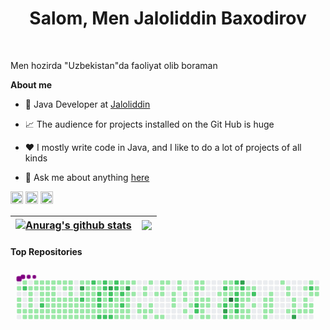 <h1 align = "center">Salom, Men Jaloliddin Baxodirov</h1>
<br />

Men hozirda "Uzbekistan"da faoliyat olib boraman 

**About me**

- 💼 Java Developer at [Jaloliddin](http://instagram.com/baxodirovuz)

- 📈 The audience for projects installed on the Git Hub is huge

- ❤️ I mostly write code in Java, and I like to do a lot of projects of all kinds

- 💬 Ask me about anything [here](https://github.com/Baxodirovuz)

<a href = "https://www.instagram.com/baxodirovuz/" ><code><img height="20" alt="instagram" src=https://cdn-icons-png.flaticon.com/128/174/174855.png></code></a>
<a href = "https://www.github.com/Baxodirovuz/" ><code><img height="20" alt="github" src="https://cdn-icons-png.flaticon.com/128/733/733553.png"></code></a>
<a href = "https://www.t.me/baxodirovuz/" ><code><img height="20" alt="telegram" src="https://cdn-icons.flaticon.com/png/128/2504/premium/2504941.png?token=exp=1655383616~hmac=6f5ad1570cdcdfa4763c0fa9c8551058"></code></a>



| <a href="https://github.com/Baxodirovuz/github-readme-stats"><img align="center" src="https://github-readme-stats.vercel.app/api?username=Baxodirovuz&show_icons=true&include_all_commits=true&theme=buefy&hide_border=true" alt="Anurag's github stats" /></a> | <a href="https://github.com/Baxodirovuz/github-readme-stats"><img align="center" src="https://github-readme-stats.vercel.app/api/top-langs/?username=Baxodirovuz&layout=compact&theme=buefy&hide_border=true" /></a> |
| ------------- | ------------- |

#### Top Repositories

<svg viewBox="-16 -32 880 192" width="880" height="192" xmlns="http://www.w3.org/2000/svg"><desc>Generated with https://github.com/Baxodirovuz/snk</desc><style>@keyframes c0{32.29%{fill:var(--c1)}32.31%,to{fill:var(--ce)}}@keyframes c1{31.99%{fill:var(--c1)}32.01%,to{fill:var(--ce)}}@keyframes c2{31.84%{fill:var(--c1)}31.86%,to{fill:var(--ce)}}@keyframes c3{33.18%{fill:var(--c1)}33.2%,to{fill:var(--ce)}}@keyframes c4{.29%{fill:var(--c1)}.31%,to{fill:var(--ce)}}@keyframes c5{73.32%{fill:var(--c2)}73.34%,to{fill:var(--ce)}}@keyframes c6{33.32%{fill:var(--c1)}33.34%,to{fill:var(--ce)}}@keyframes c7{33.47%{fill:var(--c1)}33.49%,to{fill:var(--ce)}}@keyframes c8{2.66%{fill:var(--c1)}2.68%,to{fill:var(--ce)}}@keyframes c9{2.8%{fill:var(--c1)}2.82%,to{fill:var(--ce)}}@keyframes ca{2.95%{fill:var(--c1)}2.97%,to{fill:var(--ce)}}@keyframes cb{31.55%{fill:var(--c1)}31.57%,to{fill:var(--ce)}}@keyframes cc{31.4%{fill:var(--c1)}31.42%,to{fill:var(--ce)}}@keyframes cd{33.62%{fill:var(--c1)}33.64%,to{fill:var(--ce)}}@keyframes ce{.58%{fill:var(--c1)}.6%,to{fill:var(--ce)}}@keyframes cf{2.51%{fill:var(--c1)}2.53%,to{fill:var(--ce)}}@keyframes cg{31.25%{fill:var(--c1)}31.27%,to{fill:var(--ce)}}@keyframes ch{33.77%{fill:var(--c1)}33.79%,to{fill:var(--ce)}}@keyframes ci{.73%{fill:var(--c1)}.75%,to{fill:var(--ce)}}@keyframes cj{2.36%{fill:var(--c1)}2.38%,to{fill:var(--ce)}}@keyframes ck{8.14%{fill:var(--c1)}8.16%,to{fill:var(--ce)}}@keyframes cl{3.25%{fill:var(--c1)}3.27%,to{fill:var(--ce)}}@keyframes cm{72.43%{fill:var(--c2)}72.45%,to{fill:var(--ce)}}@keyframes cn{31.1%{fill:var(--c1)}31.12%,to{fill:var(--ce)}}@keyframes co{33.92%{fill:var(--c1)}33.94%,to{fill:var(--ce)}}@keyframes cp{.88%{fill:var(--c1)}.9%,to{fill:var(--ce)}}@keyframes cq{2.21%{fill:var(--c1)}2.23%,to{fill:var(--ce)}}@keyframes cr{7.99%{fill:var(--c1)}8.01%,to{fill:var(--ce)}}@keyframes cs{3.4%{fill:var(--c1)}3.42%,to{fill:var(--ce)}}@keyframes ct{8.58%{fill:var(--c1)}8.6%,to{fill:var(--ce)}}@keyframes cu{30.95%{fill:var(--c1)}30.97%,to{fill:var(--ce)}}@keyframes cv{34.06%{fill:var(--c1)}34.08%,to{fill:var(--ce)}}@keyframes cw{1.03%{fill:var(--c1)}1.05%,to{fill:var(--ce)}}@keyframes cx{2.06%{fill:var(--c1)}2.08%,to{fill:var(--ce)}}@keyframes cy{7.84%{fill:var(--c1)}7.86%,to{fill:var(--ce)}}@keyframes cz{3.55%{fill:var(--c1)}3.57%,to{fill:var(--ce)}}@keyframes c10{8.73%{fill:var(--c1)}8.75%,to{fill:var(--ce)}}@keyframes c11{30.8%{fill:var(--c1)}30.82%,to{fill:var(--ce)}}@keyframes c12{34.21%{fill:var(--c1)}34.23%,to{fill:var(--ce)}}@keyframes c13{1.18%{fill:var(--c1)}1.2%,to{fill:var(--ce)}}@keyframes c14{3.69%{fill:var(--c1)}3.71%,to{fill:var(--ce)}}@keyframes c15{8.88%{fill:var(--c1)}8.9%,to{fill:var(--ce)}}@keyframes c16{30.66%{fill:var(--c1)}30.68%,to{fill:var(--ce)}}@keyframes c17{34.36%{fill:var(--c1)}34.38%,to{fill:var(--ce)}}@keyframes c18{1.32%{fill:var(--c1)}1.34%,to{fill:var(--ce)}}@keyframes c19{1.77%{fill:var(--c1)}1.79%,to{fill:var(--ce)}}@keyframes c1a{3.84%{fill:var(--c1)}3.86%,to{fill:var(--ce)}}@keyframes c1b{9.03%{fill:var(--c1)}9.05%,to{fill:var(--ce)}}@keyframes c1c{30.51%{fill:var(--c1)}30.53%,to{fill:var(--ce)}}@keyframes c1d{30.36%{fill:var(--c1)}30.38%,to{fill:var(--ce)}}@keyframes c1e{1.47%{fill:var(--c1)}1.49%,to{fill:var(--ce)}}@keyframes c1f{1.62%{fill:var(--c1)}1.64%,to{fill:var(--ce)}}@keyframes c1g{7.4%{fill:var(--c1)}7.42%,to{fill:var(--ce)}}@keyframes c1h{3.99%{fill:var(--c1)}4.01%,to{fill:var(--ce)}}@keyframes c1i{9.18%{fill:var(--c1)}9.2%,to{fill:var(--ce)}}@keyframes c1j{9.32%{fill:var(--c1)}9.34%,to{fill:var(--ce)}}@keyframes c1k{30.21%{fill:var(--c1)}30.23%,to{fill:var(--ce)}}@keyframes c1l{4.14%{fill:var(--c1)}4.16%,to{fill:var(--ce)}}@keyframes c1m{4.29%{fill:var(--c1)}4.31%,to{fill:var(--ce)}}@keyframes c1n{9.47%{fill:var(--c1)}9.49%,to{fill:var(--ce)}}@keyframes c1o{30.06%{fill:var(--c1)}30.08%,to{fill:var(--ce)}}@keyframes c1p{6.21%{fill:var(--c1)}6.23%,to{fill:var(--ce)}}@keyframes c1q{89.62%{fill:var(--c3)}89.64%,to{fill:var(--ce)}}@keyframes c1r{7.1%{fill:var(--c1)}7.12%,to{fill:var(--ce)}}@keyframes c1s{71.25%{fill:var(--c2)}71.27%,to{fill:var(--ce)}}@keyframes c1t{4.43%{fill:var(--c1)}4.45%,to{fill:var(--ce)}}@keyframes c1u{9.62%{fill:var(--c1)}9.64%,to{fill:var(--ce)}}@keyframes c1v{29.92%{fill:var(--c1)}29.94%,to{fill:var(--ce)}}@keyframes c1w{6.06%{fill:var(--c1)}6.08%,to{fill:var(--ce)}}@keyframes c1x{6.8%{fill:var(--c1)}6.82%,to{fill:var(--ce)}}@keyframes c1y{6.95%{fill:var(--c1)}6.97%,to{fill:var(--ce)}}@keyframes c1z{27.55%{fill:var(--c1)}27.57%,to{fill:var(--ce)}}@keyframes c20{4.58%{fill:var(--c1)}4.6%,to{fill:var(--ce)}}@keyframes c21{9.77%{fill:var(--c1)}9.79%,to{fill:var(--ce)}}@keyframes c22{27.99%{fill:var(--c1)}28.01%,to{fill:var(--ce)}}@keyframes c23{70.51%{fill:var(--c2)}70.53%,to{fill:var(--ce)}}@keyframes c24{5.18%{fill:var(--c1)}5.2%,to{fill:var(--ce)}}@keyframes c25{5.03%{fill:var(--c1)}5.05%,to{fill:var(--ce)}}@keyframes c26{4.88%{fill:var(--c1)}4.9%,to{fill:var(--ce)}}@keyframes c27{4.73%{fill:var(--c1)}4.75%,to{fill:var(--ce)}}@keyframes c28{9.92%{fill:var(--c1)}9.94%,to{fill:var(--ce)}}@keyframes c29{28.14%{fill:var(--c1)}28.16%,to{fill:var(--ce)}}@keyframes c2a{5.47%{fill:var(--c1)}5.49%,to{fill:var(--ce)}}@keyframes c2b{5.32%{fill:var(--c1)}5.34%,to{fill:var(--ce)}}@keyframes c2c{54.66%{fill:var(--c2)}54.68%,to{fill:var(--ce)}}@keyframes c2d{68.43%{fill:var(--c2)}68.45%,to{fill:var(--ce)}}@keyframes c2e{68.58%{fill:var(--c2)}68.6%,to{fill:var(--ce)}}@keyframes c2f{10.06%{fill:var(--c1)}10.08%,to{fill:var(--ce)}}@keyframes c2g{68.88%{fill:var(--c2)}68.9%,to{fill:var(--ce)}}@keyframes c2h{70.21%{fill:var(--c2)}70.23%,to{fill:var(--ce)}}@keyframes c2i{70.06%{fill:var(--c2)}70.08%,to{fill:var(--ce)}}@keyframes c2j{54.51%{fill:var(--c1)}54.53%,to{fill:var(--ce)}}@keyframes c2k{54.36%{fill:var(--c1)}54.38%,to{fill:var(--ce)}}@keyframes c2l{28.73%{fill:var(--c1)}28.75%,to{fill:var(--ce)}}@keyframes c2m{10.21%{fill:var(--c1)}10.23%,to{fill:var(--ce)}}@keyframes c2n{69.03%{fill:var(--c2)}69.05%,to{fill:var(--ce)}}@keyframes c2o{55.55%{fill:var(--c1)}55.57%,to{fill:var(--ce)}}@keyframes c2p{88.88%{fill:var(--c3)}88.9%,to{fill:var(--ce)}}@keyframes c2q{67.99%{fill:var(--c2)}68.01%,to{fill:var(--ce)}}@keyframes c2r{68.14%{fill:var(--c2)}68.16%,to{fill:var(--ce)}}@keyframes c2s{28.88%{fill:var(--c1)}28.9%,to{fill:var(--ce)}}@keyframes c2t{10.36%{fill:var(--c1)}10.38%,to{fill:var(--ce)}}@keyframes c2u{69.18%{fill:var(--c2)}69.2%,to{fill:var(--ce)}}@keyframes c2v{55.69%{fill:var(--c2)}55.71%,to{fill:var(--ce)}}@keyframes c2w{56.14%{fill:var(--c2)}56.16%,to{fill:var(--ce)}}@keyframes c2x{56.29%{fill:var(--c1)}56.31%,to{fill:var(--ce)}}@keyframes c2y{24.73%{fill:var(--c1)}24.75%,to{fill:var(--ce)}}@keyframes c2z{24.58%{fill:var(--c1)}24.6%,to{fill:var(--ce)}}@keyframes c30{10.51%{fill:var(--c1)}10.53%,to{fill:var(--ce)}}@keyframes c31{24.29%{fill:var(--c1)}24.31%,to{fill:var(--ce)}}@keyframes c32{25.92%{fill:var(--c1)}25.94%,to{fill:var(--ce)}}@keyframes c33{55.99%{fill:var(--c1)}56.01%,to{fill:var(--ce)}}@keyframes c34{67.69%{fill:var(--c2)}67.71%,to{fill:var(--ce)}}@keyframes c35{24.88%{fill:var(--c1)}24.9%,to{fill:var(--ce)}}@keyframes c36{67.4%{fill:var(--c2)}67.42%,to{fill:var(--ce)}}@keyframes c37{10.66%{fill:var(--c1)}10.68%,to{fill:var(--ce)}}@keyframes c38{24.14%{fill:var(--c1)}24.16%,to{fill:var(--ce)}}@keyframes c39{25.77%{fill:var(--c1)}25.79%,to{fill:var(--ce)}}@keyframes c3a{88.43%{fill:var(--c3)}88.45%,to{fill:var(--ce)}}@keyframes c3b{11.25%{fill:var(--c1)}11.27%,to{fill:var(--ce)}}@keyframes c3c{11.1%{fill:var(--c1)}11.12%,to{fill:var(--ce)}}@keyframes c3d{10.95%{fill:var(--c1)}10.97%,to{fill:var(--ce)}}@keyframes c3e{10.8%{fill:var(--c1)}10.82%,to{fill:var(--ce)}}@keyframes c3f{23.99%{fill:var(--c1)}24.01%,to{fill:var(--ce)}}@keyframes c3g{25.62%{fill:var(--c1)}25.64%,to{fill:var(--ce)}}@keyframes c3h{11.4%{fill:var(--c1)}11.42%,to{fill:var(--ce)}}@keyframes c3i{21.92%{fill:var(--c1)}21.94%,to{fill:var(--ce)}}@keyframes c3j{21.77%{fill:var(--c1)}21.79%,to{fill:var(--ce)}}@keyframes c3k{11.84%{fill:var(--c1)}11.86%,to{fill:var(--ce)}}@keyframes c3l{11.69%{fill:var(--c1)}11.71%,to{fill:var(--ce)}}@keyframes c3m{21.62%{fill:var(--c1)}21.64%,to{fill:var(--ce)}}@keyframes c3n{22.36%{fill:var(--c1)}22.38%,to{fill:var(--ce)}}@keyframes c3o{12.14%{fill:var(--c1)}12.16%,to{fill:var(--ce)}}@keyframes c3p{21.32%{fill:var(--c1)}21.34%,to{fill:var(--ce)}}@keyframes c3q{21.47%{fill:var(--c1)}21.49%,to{fill:var(--ce)}}@keyframes c3r{20.88%{fill:var(--c1)}20.9%,to{fill:var(--ce)}}@keyframes c3s{22.66%{fill:var(--c1)}22.68%,to{fill:var(--ce)}}@keyframes c3t{12.43%{fill:var(--c1)}12.45%,to{fill:var(--ce)}}@keyframes c3u{20.58%{fill:var(--c1)}20.6%,to{fill:var(--ce)}}@keyframes c3v{20.43%{fill:var(--c1)}20.45%,to{fill:var(--ce)}}@keyframes c3w{22.8%{fill:var(--c1)}22.82%,to{fill:var(--ce)}}@keyframes c3x{12.58%{fill:var(--c1)}12.6%,to{fill:var(--ce)}}@keyframes c3y{20.14%{fill:var(--c1)}20.16%,to{fill:var(--ce)}}@keyframes c3z{19.99%{fill:var(--c1)}20.01%,to{fill:var(--ce)}}@keyframes c40{19.84%{fill:var(--c1)}19.86%,to{fill:var(--ce)}}@keyframes c41{12.88%{fill:var(--c1)}12.9%,to{fill:var(--ce)}}@keyframes c42{13.03%{fill:var(--c1)}13.05%,to{fill:var(--ce)}}@keyframes c43{13.32%{fill:var(--c1)}13.34%,to{fill:var(--ce)}}@keyframes c44{13.47%{fill:var(--c1)}13.49%,to{fill:var(--ce)}}@keyframes c45{18.8%{fill:var(--c1)}18.82%,to{fill:var(--ce)}}@keyframes c46{18.51%{fill:var(--c1)}18.53%,to{fill:var(--ce)}}@keyframes c47{19.1%{fill:var(--c1)}19.12%,to{fill:var(--ce)}}@keyframes c48{17.77%{fill:var(--c1)}17.79%,to{fill:var(--ce)}}@keyframes c49{17.92%{fill:var(--c1)}17.94%,to{fill:var(--ce)}}@keyframes c4a{18.06%{fill:var(--c1)}18.08%,to{fill:var(--ce)}}@keyframes c4b{13.77%{fill:var(--c1)}13.79%,to{fill:var(--ce)}}@keyframes c4c{65.47%{fill:var(--c2)}65.49%,to{fill:var(--ce)}}@keyframes c4d{65.32%{fill:var(--c2)}65.34%,to{fill:var(--ce)}}@keyframes c4e{17.62%{fill:var(--c1)}17.64%,to{fill:var(--ce)}}@keyframes c4f{17.47%{fill:var(--c1)}17.49%,to{fill:var(--ce)}}@keyframes c4g{13.92%{fill:var(--c1)}13.94%,to{fill:var(--ce)}}@keyframes c4h{14.36%{fill:var(--c1)}14.38%,to{fill:var(--ce)}}@keyframes c4i{14.51%{fill:var(--c1)}14.53%,to{fill:var(--ce)}}@keyframes c4j{14.66%{fill:var(--c1)}14.68%,to{fill:var(--ce)}}@keyframes c4k{14.06%{fill:var(--c1)}14.08%,to{fill:var(--ce)}}@keyframes c4l{14.21%{fill:var(--c1)}14.23%,to{fill:var(--ce)}}@keyframes c4m{14.8%{fill:var(--c1)}14.82%,to{fill:var(--ce)}}@keyframes c4n{16.88%{fill:var(--c1)}16.9%,to{fill:var(--ce)}}@keyframes c4o{15.4%{fill:var(--c1)}15.42%,to{fill:var(--ce)}}@keyframes c4p{16.43%{fill:var(--c1)}16.45%,to{fill:var(--ce)}}@keyframes c4q{61.62%{fill:var(--c2)}61.64%,to{fill:var(--ce)}}@keyframes c4r{15.84%{fill:var(--c1)}15.86%,to{fill:var(--ce)}}@keyframes c4s{15.69%{fill:var(--c1)}15.71%,to{fill:var(--ce)}}@keyframes c4t{61.18%{fill:var(--c2)}61.2%,to{fill:var(--ce)}}@keyframes c4u{84.14%{fill:var(--c3)}84.16%,to{fill:var(--ce)}}@keyframes c4v{64.43%{fill:var(--c2)}64.45%,to{fill:var(--ce)}}@keyframes c4w{16.29%{fill:var(--c1)}16.31%,to{fill:var(--ce)}}@keyframes c4x{16.14%{fill:var(--c1)}16.16%,to{fill:var(--ce)}}@keyframes c4y{15.99%{fill:var(--c1)}16.01%,to{fill:var(--ce)}}@keyframes c4z{93.77%{fill:var(--c4)}93.79%,to{fill:var(--ce)}}@keyframes c50{49.47%{fill:var(--c1)}49.49%,to{fill:var(--ce)}}@keyframes c51{49.32%{fill:var(--c1)}49.34%,to{fill:var(--ce)}}@keyframes c52{39.1%{fill:var(--c1)}39.12%,to{fill:var(--ce)}}@keyframes c53{62.06%{fill:var(--c2)}62.08%,to{fill:var(--ce)}}@keyframes c54{59.84%{fill:var(--c1)}59.86%,to{fill:var(--ce)}}@keyframes c55{60.29%{fill:var(--c2)}60.31%,to{fill:var(--ce)}}@keyframes c56{60.43%{fill:var(--c2)}60.45%,to{fill:var(--ce)}}@keyframes c57{49.62%{fill:var(--c2)}49.64%,to{fill:var(--ce)}}@keyframes c58{60.73%{fill:var(--c2)}60.75%,to{fill:var(--ce)}}@keyframes c59{39.25%{fill:var(--c1)}39.27%,to{fill:var(--ce)}}@keyframes c5a{85.32%{fill:var(--c3)}85.34%,to{fill:var(--ce)}}@keyframes c5b{59.99%{fill:var(--c2)}60.01%,to{fill:var(--ce)}}@keyframes c5c{47.99%{fill:var(--c1)}48.01%,to{fill:var(--ce)}}@keyframes c5d{48.14%{fill:var(--c1)}48.16%,to{fill:var(--ce)}}@keyframes c5e{48.58%{fill:var(--c1)}48.6%,to{fill:var(--ce)}}@keyframes c5f{48.73%{fill:var(--c1)}48.75%,to{fill:var(--ce)}}@keyframes c5g{39.4%{fill:var(--c1)}39.42%,to{fill:var(--ce)}}@keyframes c5h{47.69%{fill:var(--c1)}47.71%,to{fill:var(--ce)}}@keyframes c5i{47.84%{fill:var(--c1)}47.86%,to{fill:var(--ce)}}@keyframes c5j{48.29%{fill:var(--c1)}48.31%,to{fill:var(--ce)}}@keyframes c5k{39.69%{fill:var(--c1)}39.71%,to{fill:var(--ce)}}@keyframes c5l{39.55%{fill:var(--c1)}39.57%,to{fill:var(--ce)}}@keyframes c5m{47.55%{fill:var(--c1)}47.57%,to{fill:var(--ce)}}@keyframes c5n{63.1%{fill:var(--c2)}63.12%,to{fill:var(--ce)}}@keyframes c5o{39.99%{fill:var(--c1)}40.01%,to{fill:var(--ce)}}@keyframes c5p{41.03%{fill:var(--c1)}41.05%,to{fill:var(--ce)}}@keyframes c5q{40.29%{fill:var(--c1)}40.31%,to{fill:var(--ce)}}@keyframes c5r{41.32%{fill:var(--c1)}41.34%,to{fill:var(--ce)}}@keyframes c5s{41.77%{fill:var(--c1)}41.79%,to{fill:var(--ce)}}@keyframes c5t{40.73%{fill:var(--c1)}40.75%,to{fill:var(--ce)}}@keyframes c5u{40.58%{fill:var(--c1)}40.6%,to{fill:var(--ce)}}@keyframes c5v{40.43%{fill:var(--c1)}40.45%,to{fill:var(--ce)}}@keyframes c5w{41.47%{fill:var(--c1)}41.49%,to{fill:var(--ce)}}@keyframes c5x{46.66%{fill:var(--c1)}46.68%,to{fill:var(--ce)}}@keyframes c5y{45.18%{fill:var(--c1)}45.2%,to{fill:var(--ce)}}@keyframes c5z{45.32%{fill:var(--c1)}45.34%,to{fill:var(--ce)}}@keyframes c60{42.51%{fill:var(--c1)}42.53%,to{fill:var(--ce)}}@keyframes c61{45.62%{fill:var(--c1)}45.64%,to{fill:var(--ce)}}@keyframes c62{45.77%{fill:var(--c1)}45.79%,to{fill:var(--ce)}}@keyframes c63{42.66%{fill:var(--c1)}42.68%,to{fill:var(--ce)}}@keyframes c64{82.21%{fill:var(--c3)}82.23%,to{fill:var(--ce)}}@keyframes c65{42.8%{fill:var(--c1)}42.82%,to{fill:var(--ce)}}@keyframes c66{44.73%{fill:var(--c1)}44.75%,to{fill:var(--ce)}}@keyframes c67{43.55%{fill:var(--c1)}43.57%,to{fill:var(--ce)}}@keyframes c68{43.4%{fill:var(--c1)}43.42%,to{fill:var(--ce)}}@keyframes c69{42.95%{fill:var(--c1)}42.97%,to{fill:var(--ce)}}@keyframes c6a{44.43%{fill:var(--c1)}44.45%,to{fill:var(--ce)}}@keyframes c6b{81.03%{fill:var(--c2)}81.05%,to{fill:var(--ce)}}@keyframes c6c{43.84%{fill:var(--c1)}43.86%,to{fill:var(--ce)}}@keyframes c6d{43.25%{fill:var(--c1)}43.27%,to{fill:var(--ce)}}@keyframes c6e{43.1%{fill:var(--c1)}43.12%,to{fill:var(--ce)}}@keyframes c6f{44.14%{fill:var(--c1)}44.16%,to{fill:var(--ce)}}@keyframes c6g{43.99%{fill:var(--c1)}44.01%,to{fill:var(--ce)}}@keyframes u0{.29%{transform:scale(0,1)}.31%,.58%,.6%,.73%{transform:scale(.01,1)}.75%,.88%,.9%,1.03%{transform:scale(.02,1)}1.05%,1.18%,1.2%,1.32%{transform:scale(.03,1)}1.34%,1.47%,1.49%,1.62%{transform:scale(.04,1)}1.64%,1.77%,1.79%,2.06%{transform:scale(.05,1)}2.08%,2.21%,2.23%,2.36%{transform:scale(.06,1)}2.38%,2.51%,2.53%,2.66%{transform:scale(.07,1)}2.68%,2.8%,2.82%,2.95%{transform:scale(.08,1)}2.97%,3.25%{transform:scale(.09,1)}3.27%,3.4%,3.42%,3.55%{transform:scale(.1,1)}3.57%,3.69%,3.71%,3.84%{transform:scale(.11,1)}3.86%,3.99%,4.01%,4.14%{transform:scale(.12,1)}4.16%,4.29%,4.31%,4.43%{transform:scale(.13,1)}4.45%,4.58%,4.6%,4.73%{transform:scale(.14,1)}4.75%,4.88%,4.9%,5.03%{transform:scale(.15,1)}5.05%,5.18%,5.2%,5.32%{transform:scale(.16,1)}5.34%,5.47%,5.49%,6.06%{transform:scale(.17,1)}6.08%,6.21%{transform:scale(.18,1)}6.23%,6.8%,6.82%,6.95%{transform:scale(.19,1)}6.97%,7.1%,7.12%,7.4%{transform:scale(.2,1)}7.42%,7.84%,7.86%,7.99%{transform:scale(.21,1)}8.01%,8.14%,8.16%,8.58%{transform:scale(.22,1)}8.6%,8.73%,8.75%,8.88%{transform:scale(.23,1)}8.9%,9.03%,9.05%,9.18%{transform:scale(.24,1)}9.2%,9.32%,9.34%,9.47%{transform:scale(.25,1)}9.49%,9.62%,9.64%,9.77%{transform:scale(.26,1)}9.79%,9.92%{transform:scale(.27,1)}10.06%,10.08%,10.21%,9.94%{transform:scale(.28,1)}10.23%,10.36%,10.38%,10.51%{transform:scale(.29,1)}10.53%,10.66%,10.68%,10.8%{transform:scale(.3,1)}10.82%,10.95%,10.97%,11.1%{transform:scale(.31,1)}11.12%,11.25%,11.27%,11.4%{transform:scale(.32,1)}11.42%,11.69%,11.71%,11.84%{transform:scale(.33,1)}11.86%,12.14%,12.16%,12.43%{transform:scale(.34,1)}12.45%,12.58%,12.6%,12.88%{transform:scale(.35,1)}12.9%,13.03%{transform:scale(.36,1)}13.05%,13.32%,13.34%,13.47%{transform:scale(.37,1)}13.49%,13.77%,13.79%,13.92%{transform:scale(.38,1)}13.94%,14.06%,14.08%,14.21%{transform:scale(.39,1)}14.23%,14.36%,14.38%,14.51%{transform:scale(.4,1)}14.53%,14.66%,14.68%,14.8%{transform:scale(.41,1)}14.82%,15.4%,15.42%,15.69%{transform:scale(.42,1)}15.71%,15.84%,15.86%,15.99%{transform:scale(.43,1)}16.01%,16.14%,16.16%,16.29%{transform:scale(.44,1)}16.31%,16.43%{transform:scale(.45,1)}16.45%,16.88%,16.9%,17.47%{transform:scale(.46,1)}17.49%,17.62%,17.64%,17.77%{transform:scale(.47,1)}17.79%,17.92%,17.94%,18.06%{transform:scale(.48,1)}18.08%,18.51%,18.53%,18.8%{transform:scale(.49,1)}18.82%,19.1%,19.12%,19.84%{transform:scale(.5,1)}19.86%,19.99%,20.01%,20.14%{transform:scale(.51,1)}20.16%,20.43%,20.45%,20.58%{transform:scale(.52,1)}20.6%,20.88%,20.9%,21.32%{transform:scale(.53,1)}21.34%,21.47%,21.49%,21.62%{transform:scale(.54,1)}21.64%,21.77%{transform:scale(.55,1)}21.79%,21.92%,21.94%,22.36%{transform:scale(.56,1)}22.38%,22.66%,22.68%,22.8%{transform:scale(.57,1)}22.82%,23.99%,24.01%,24.14%{transform:scale(.58,1)}24.16%,24.29%,24.31%,24.58%{transform:scale(.59,1)}24.6%,24.73%,24.75%,24.88%{transform:scale(.6,1)}24.9%,25.62%,25.64%,25.77%{transform:scale(.61,1)}25.79%,25.92%,25.94%,27.55%{transform:scale(.62,1)}27.57%,27.99%,28.01%,28.14%{transform:scale(.63,1)}28.16%,28.73%{transform:scale(.64,1)}28.75%,28.88%,28.9%,29.92%{transform:scale(.65,1)}29.94%,30.06%,30.08%,30.21%{transform:scale(.66,1)}30.23%,30.36%,30.38%,30.51%{transform:scale(.67,1)}30.53%,30.66%,30.68%,30.8%{transform:scale(.68,1)}30.82%,30.95%,30.97%,31.1%{transform:scale(.69,1)}31.12%,31.25%,31.27%,31.4%{transform:scale(.7,1)}31.42%,31.55%,31.57%,31.84%{transform:scale(.71,1)}31.86%,31.99%,32.01%,32.29%{transform:scale(.72,1)}32.31%,33.18%{transform:scale(.73,1)}33.2%,33.32%,33.34%,33.47%{transform:scale(.74,1)}33.49%,33.62%,33.64%,33.77%{transform:scale(.75,1)}33.79%,33.92%,33.94%,34.06%{transform:scale(.76,1)}34.08%,34.21%,34.23%,34.36%{transform:scale(.77,1)}34.38%,39.1%,39.12%,39.25%{transform:scale(.78,1)}39.27%,39.4%,39.42%,39.55%{transform:scale(.79,1)}39.57%,39.69%,39.71%,39.99%{transform:scale(.8,1)}40.01%,40.29%,40.31%,40.43%{transform:scale(.81,1)}40.45%,40.58%{transform:scale(.82,1)}40.6%,40.73%,40.75%,41.03%{transform:scale(.83,1)}41.05%,41.32%,41.34%,41.47%{transform:scale(.84,1)}41.49%,41.77%,41.79%,42.51%{transform:scale(.85,1)}42.53%,42.66%,42.68%,42.8%{transform:scale(.86,1)}42.82%,42.95%,42.97%,43.1%{transform:scale(.87,1)}43.12%,43.25%,43.27%,43.4%{transform:scale(.88,1)}43.42%,43.55%,43.57%,43.84%{transform:scale(.89,1)}43.86%,43.99%,44.01%,44.14%{transform:scale(.9,1)}44.16%,44.43%{transform:scale(.91,1)}44.45%,44.73%,44.75%,45.18%{transform:scale(.92,1)}45.2%,45.32%,45.34%,45.62%{transform:scale(.93,1)}45.64%,45.77%,45.79%,46.66%{transform:scale(.94,1)}46.68%,47.55%,47.57%,47.69%{transform:scale(.95,1)}47.71%,47.84%,47.86%,47.99%{transform:scale(.96,1)}48.01%,48.14%,48.16%,48.29%{transform:scale(.97,1)}48.31%,48.58%,48.6%,48.73%{transform:scale(.98,1)}48.75%,49.32%,49.34%,49.47%{transform:scale(.99,1)}49.49%,to{transform:scale(1,1)}}@keyframes u1{49.62%{transform:scale(0,1)}49.64%,to{transform:scale(1,1)}}@keyframes u2{54.36%{transform:scale(0,1)}54.38%,54.51%{transform:scale(.5,1)}54.53%,to{transform:scale(1,1)}}@keyframes u3{54.66%{transform:scale(0,1)}54.68%,to{transform:scale(1,1)}}@keyframes u4{55.55%{transform:scale(0,1)}55.57%,to{transform:scale(1,1)}}@keyframes u5{55.69%{transform:scale(0,1)}55.71%,to{transform:scale(1,1)}}@keyframes u6{55.99%{transform:scale(0,1)}56.01%,to{transform:scale(1,1)}}@keyframes u7{56.14%{transform:scale(0,1)}56.16%,to{transform:scale(1,1)}}@keyframes u8{56.29%{transform:scale(0,1)}56.31%,59.84%{transform:scale(.5,1)}59.86%,to{transform:scale(1,1)}}@keyframes u9{59.99%{transform:scale(0,1)}60.01%,60.29%{transform:scale(.04,1)}60.31%,60.43%{transform:scale(.07,1)}60.45%,60.73%{transform:scale(.11,1)}60.75%,61.18%{transform:scale(.15,1)}61.2%,61.62%{transform:scale(.19,1)}61.64%,62.06%{transform:scale(.22,1)}62.08%,63.1%{transform:scale(.26,1)}63.12%,64.43%{transform:scale(.3,1)}64.45%,65.32%{transform:scale(.33,1)}65.34%,65.47%{transform:scale(.37,1)}65.49%,67.4%{transform:scale(.41,1)}67.42%,67.69%{transform:scale(.44,1)}67.71%,67.99%{transform:scale(.48,1)}68.01%,68.14%{transform:scale(.52,1)}68.16%,68.43%{transform:scale(.56,1)}68.45%,68.58%{transform:scale(.59,1)}68.6%,68.88%{transform:scale(.63,1)}68.9%,69.03%{transform:scale(.67,1)}69.05%,69.18%{transform:scale(.7,1)}69.2%,70.06%{transform:scale(.74,1)}70.08%,70.21%{transform:scale(.78,1)}70.23%,70.51%{transform:scale(.81,1)}70.53%,71.25%{transform:scale(.85,1)}71.27%,72.43%{transform:scale(.89,1)}72.45%,73.32%{transform:scale(.93,1)}73.34%,81.03%{transform:scale(.96,1)}81.05%,to{transform:scale(1,1)}}@keyframes ua{82.21%{transform:scale(0,1)}82.23%,84.14%{transform:scale(.17,1)}84.16%,85.32%{transform:scale(.33,1)}85.34%,88.43%{transform:scale(.5,1)}88.45%,88.88%{transform:scale(.67,1)}88.9%,89.62%{transform:scale(.83,1)}89.64%,to{transform:scale(1,1)}}@keyframes ub{93.77%{transform:scale(0,1)}93.79%,to{transform:scale(1,1)}}@keyframes s0{0%,99.85%{transform:translate(0,-16px)}.15%{transform:translate(0,0)}1.48%{transform:translate(144px,0)}1.63%{transform:translate(144px,16px)}2.67%{transform:translate(32px,16px)}2.96%{transform:translate(32px,48px)}4.15%{transform:translate(160px,48px)}4.3%{transform:translate(160px,64px)}4.74%{transform:translate(208px,64px)}5.19%{transform:translate(208px,16px)}5.33%{transform:translate(224px,16px)}5.63%,55.11%{transform:translate(224px,-16px)}26.96%,5.93%,6.52%{transform:translate(192px,-16px)}6.07%,70.67%{transform:translate(192px,0)}6.22%{transform:translate(176px,0)}6.37%{transform:translate(176px,-16px)}6.96%,70.96%{transform:translate(192px,32px)}8.15%{transform:translate(64px,32px)}72.3%,8.3%,98.67%{transform:translate(64px,48px)}8.44%{transform:translate(80px,48px)}8.59%{transform:translate(80px,64px)}9.19%{transform:translate(144px,64px)}9.33%{transform:translate(144px,80px)}10.81%,23.85%{transform:translate(304px,80px)}11.26%,56.89%{transform:translate(304px,32px)}11.7%{transform:translate(352px,32px)}11.85%{transform:translate(352px,16px)}12%{transform:translate(368px,16px)}12.15%{transform:translate(368px,0)}12.89%{transform:translate(448px,0)}13.04%{transform:translate(448px,16px)}13.19%{transform:translate(464px,16px)}13.48%{transform:translate(464px,48px)}14.07%{transform:translate(528px,48px)}14.22%{transform:translate(528px,64px)}14.37%{transform:translate(512px,64px)}14.67%{transform:translate(512px,96px)}15.11%,64.59%{transform:translate(560px,96px)}15.56%{transform:translate(560px,48px)}15.7%{transform:translate(576px,48px)}15.85%{transform:translate(576px,32px)}16%,59.56%,93.63%{transform:translate(592px,32px)}16.3%{transform:translate(592px,0)}16.59%{transform:translate(560px,0)}16.89%{transform:translate(560px,32px)}17.04%{transform:translate(544px,32px)}17.19%{transform:translate(544px,16px)}17.48%{transform:translate(512px,16px)}17.63%{transform:translate(512px,0)}17.78%{transform:translate(496px,0)}18.07%{transform:translate(496px,32px)}18.22%{transform:translate(480px,32px)}18.52%{transform:translate(480px,64px)}18.67%,19.56%{transform:translate(464px,64px)}18.81%{transform:translate(464px,80px)}18.96%{transform:translate(480px,80px)}19.11%{transform:translate(480px,96px)}19.26%{transform:translate(464px,96px)}19.85%{transform:translate(432px,64px)}20.15%{transform:translate(432px,32px)}20.44%{transform:translate(400px,32px)}20.59%{transform:translate(400px,16px)}20.74%{transform:translate(384px,16px)}20.89%{transform:translate(384px,32px)}21.04%{transform:translate(368px,32px)}21.48%{transform:translate(368px,80px)}21.78%{transform:translate(336px,80px)}21.93%{transform:translate(336px,64px)}22.07%{transform:translate(352px,64px)}22.37%{transform:translate(352px,96px)}22.81%{transform:translate(400px,96px)}22.96%{transform:translate(400px,80px)}24%{transform:translate(304px,96px)}24.3%{transform:translate(272px,96px)}24.74%,56.44%{transform:translate(272px,48px)}25.19%{transform:translate(320px,48px)}25.63%{transform:translate(320px,0)}25.93%,55.85%{transform:translate(288px,0)}26.07%{transform:translate(288px,-16px)}28%{transform:translate(192px,96px)}28.15%,35.26%{transform:translate(208px,96px)}28.3%{transform:translate(208px,80px)}28.59%,54.07%{transform:translate(240px,80px)}28.74%{transform:translate(240px,64px)}28.89%{transform:translate(256px,64px)}29.04%{transform:translate(256px,80px)}29.78%{transform:translate(176px,80px)}29.93%{transform:translate(176px,96px)}30.37%{transform:translate(128px,96px)}30.52%{transform:translate(128px,80px)}31.41%{transform:translate(32px,80px)}31.56%{transform:translate(32px,64px)}31.85%{transform:translate(0,64px)}32.3%{transform:translate(0,16px)}32.44%{transform:translate(-16px,16px)}32.59%{transform:translate(-16px,32px)}32.74%{transform:translate(0,32px)}33.19%{transform:translate(0,80px)}33.33%{transform:translate(16px,80px)}33.48%{transform:translate(16px,96px)}35.41%{transform:translate(208px,112px)}38.96%{transform:translate(592px,112px)}39.11%,49.19%,64.3%{transform:translate(592px,96px)}39.56%{transform:translate(640px,96px)}39.85%,48.44%{transform:translate(640px,64px)}40.44%{transform:translate(704px,64px)}40.74%{transform:translate(704px,32px)}40.89%{transform:translate(688px,32px)}41.33%,41.93%{transform:translate(688px,80px)}41.48%{transform:translate(704px,80px)}41.63%{transform:translate(704px,96px)}41.78%{transform:translate(688px,96px)}43.11%{transform:translate(816px,80px)}43.26%{transform:translate(816px,64px)}43.41%{transform:translate(800px,64px)}43.56%{transform:translate(800px,48px)}43.7%{transform:translate(816px,48px)}43.85%,81.19%{transform:translate(816px,32px)}44%{transform:translate(832px,32px)}44.3%{transform:translate(832px,0)}44.59%{transform:translate(800px,0)}44.74%{transform:translate(800px,16px)}45.19%{transform:translate(752px,16px)}45.33%{transform:translate(752px,32px)}45.48%,81.63%{transform:translate(768px,32px)}45.78%{transform:translate(768px,64px)}45.93%{transform:translate(752px,64px)}46.52%{transform:translate(752px,0)}47.41%{transform:translate(656px,0)}47.56%{transform:translate(656px,16px)}47.7%{transform:translate(640px,16px)}47.85%{transform:translate(640px,32px)}48%,60.15%{transform:translate(624px,32px)}48.15%{transform:translate(624px,48px)}48.3%{transform:translate(640px,48px)}48.59%,49.78%,84.74%{transform:translate(624px,64px)}48.89%,50.07%{transform:translate(624px,96px)}49.48%,61.04%,64%{transform:translate(592px,64px)}50.22%{transform:translate(608px,96px)}50.37%{transform:translate(608px,112px)}53.48%{transform:translate(272px,112px)}53.78%{transform:translate(272px,80px)}54.52%,69.93%{transform:translate(240px,32px)}54.67%{transform:translate(224px,32px)}55.41%{transform:translate(256px,-16px)}55.56%{transform:translate(256px,0)}56%{transform:translate(288px,16px)}56.15%{transform:translate(272px,16px)}56.74%{transform:translate(304px,48px)}59.7%{transform:translate(592px,16px)}60%{transform:translate(624px,16px)}60.3%,63.56%{transform:translate(608px,32px)}60.74%{transform:translate(608px,80px)}60.89%{transform:translate(592px,80px)}61.19%,84.3%{transform:translate(576px,64px)}61.63%{transform:translate(576px,16px)}61.93%,79.11%{transform:translate(608px,16px)}62.22%{transform:translate(608px,-16px)}62.67%{transform:translate(656px,-16px)}63.11%{transform:translate(656px,32px)}63.85%{transform:translate(608px,64px)}64.74%{transform:translate(560px,80px)}65.33%{transform:translate(496px,80px)}65.48%{transform:translate(496px,64px)}67.41%{transform:translate(288px,64px)}67.7%{transform:translate(288px,32px)}68%,69.78%{transform:translate(256px,32px)}68.15%{transform:translate(256px,48px)}68.44%{transform:translate(224px,48px)}68.89%{transform:translate(224px,96px)}69.19%{transform:translate(256px,96px)}70.22%{transform:translate(240px,0)}71.11%,89.78%{transform:translate(176px,32px)}71.26%{transform:translate(176px,48px)}72.44%{transform:translate(64px,64px)}72.59%{transform:translate(48px,64px)}73.04%{transform:translate(48px,16px)}73.33%{transform:translate(16px,16px)}73.48%{transform:translate(16px,0)}78.96%{transform:translate(608px,0)}81.04%{transform:translate(816px,16px)}82.22%{transform:translate(768px,96px)}82.37%{transform:translate(752px,96px)}82.52%{transform:translate(752px,80px)}84.15%{transform:translate(576px,80px)}85.33%{transform:translate(624px,0)}88.3%{transform:translate(304px,0)}88.44%{transform:translate(304px,16px)}89.63%{transform:translate(176px,16px)}93.78%{transform:translate(592px,48px)}99.26%{transform:translate(64px,-16px)}}@keyframes s1{0%,99.85%{transform:translate(16px,-16px)}.15%{transform:translate(0,-16px)}.3%{transform:translate(0,0)}1.63%{transform:translate(144px,0)}1.78%{transform:translate(144px,16px)}2.81%{transform:translate(32px,16px)}3.11%{transform:translate(32px,48px)}4.3%{transform:translate(160px,48px)}4.44%{transform:translate(160px,64px)}4.89%{transform:translate(208px,64px)}5.33%{transform:translate(208px,16px)}5.48%{transform:translate(224px,16px)}5.78%,55.26%{transform:translate(224px,-16px)}27.11%,6.07%,6.67%{transform:translate(192px,-16px)}6.22%,70.81%{transform:translate(192px,0)}6.37%{transform:translate(176px,0)}6.52%{transform:translate(176px,-16px)}7.11%,71.11%{transform:translate(192px,32px)}8.3%{transform:translate(64px,32px)}72.44%,8.44%,98.81%{transform:translate(64px,48px)}8.59%{transform:translate(80px,48px)}8.74%{transform:translate(80px,64px)}9.33%{transform:translate(144px,64px)}9.48%{transform:translate(144px,80px)}10.96%,24%{transform:translate(304px,80px)}11.41%,57.04%{transform:translate(304px,32px)}11.85%{transform:translate(352px,32px)}12%{transform:translate(352px,16px)}12.15%{transform:translate(368px,16px)}12.3%{transform:translate(368px,0)}13.04%{transform:translate(448px,0)}13.19%{transform:translate(448px,16px)}13.33%{transform:translate(464px,16px)}13.63%{transform:translate(464px,48px)}14.22%{transform:translate(528px,48px)}14.37%{transform:translate(528px,64px)}14.52%{transform:translate(512px,64px)}14.81%{transform:translate(512px,96px)}15.26%,64.74%{transform:translate(560px,96px)}15.7%{transform:translate(560px,48px)}15.85%{transform:translate(576px,48px)}16%{transform:translate(576px,32px)}16.15%,59.7%,93.78%{transform:translate(592px,32px)}16.44%{transform:translate(592px,0)}16.74%{transform:translate(560px,0)}17.04%{transform:translate(560px,32px)}17.19%{transform:translate(544px,32px)}17.33%{transform:translate(544px,16px)}17.63%{transform:translate(512px,16px)}17.78%{transform:translate(512px,0)}17.93%{transform:translate(496px,0)}18.22%{transform:translate(496px,32px)}18.37%{transform:translate(480px,32px)}18.67%{transform:translate(480px,64px)}18.81%,19.7%{transform:translate(464px,64px)}18.96%{transform:translate(464px,80px)}19.11%{transform:translate(480px,80px)}19.26%{transform:translate(480px,96px)}19.41%{transform:translate(464px,96px)}20%{transform:translate(432px,64px)}20.3%{transform:translate(432px,32px)}20.59%{transform:translate(400px,32px)}20.74%{transform:translate(400px,16px)}20.89%{transform:translate(384px,16px)}21.04%{transform:translate(384px,32px)}21.19%{transform:translate(368px,32px)}21.63%{transform:translate(368px,80px)}21.93%{transform:translate(336px,80px)}22.07%{transform:translate(336px,64px)}22.22%{transform:translate(352px,64px)}22.52%{transform:translate(352px,96px)}22.96%{transform:translate(400px,96px)}23.11%{transform:translate(400px,80px)}24.15%{transform:translate(304px,96px)}24.44%{transform:translate(272px,96px)}24.89%,56.59%{transform:translate(272px,48px)}25.33%{transform:translate(320px,48px)}25.78%{transform:translate(320px,0)}26.07%,56%{transform:translate(288px,0)}26.22%{transform:translate(288px,-16px)}28.15%{transform:translate(192px,96px)}28.3%,35.41%{transform:translate(208px,96px)}28.44%{transform:translate(208px,80px)}28.74%,54.22%{transform:translate(240px,80px)}28.89%{transform:translate(240px,64px)}29.04%{transform:translate(256px,64px)}29.19%{transform:translate(256px,80px)}29.93%{transform:translate(176px,80px)}30.07%{transform:translate(176px,96px)}30.52%{transform:translate(128px,96px)}30.67%{transform:translate(128px,80px)}31.56%{transform:translate(32px,80px)}31.7%{transform:translate(32px,64px)}32%{transform:translate(0,64px)}32.44%{transform:translate(0,16px)}32.59%{transform:translate(-16px,16px)}32.74%{transform:translate(-16px,32px)}32.89%{transform:translate(0,32px)}33.33%{transform:translate(0,80px)}33.48%{transform:translate(16px,80px)}33.63%{transform:translate(16px,96px)}35.56%{transform:translate(208px,112px)}39.11%{transform:translate(592px,112px)}39.26%,49.33%,64.44%{transform:translate(592px,96px)}39.7%{transform:translate(640px,96px)}40%,48.59%{transform:translate(640px,64px)}40.59%{transform:translate(704px,64px)}40.89%{transform:translate(704px,32px)}41.04%{transform:translate(688px,32px)}41.48%,42.07%{transform:translate(688px,80px)}41.63%{transform:translate(704px,80px)}41.78%{transform:translate(704px,96px)}41.93%{transform:translate(688px,96px)}43.26%{transform:translate(816px,80px)}43.41%{transform:translate(816px,64px)}43.56%{transform:translate(800px,64px)}43.7%{transform:translate(800px,48px)}43.85%{transform:translate(816px,48px)}44%,81.33%{transform:translate(816px,32px)}44.15%{transform:translate(832px,32px)}44.44%{transform:translate(832px,0)}44.74%{transform:translate(800px,0)}44.89%{transform:translate(800px,16px)}45.33%{transform:translate(752px,16px)}45.48%{transform:translate(752px,32px)}45.63%,81.78%{transform:translate(768px,32px)}45.93%{transform:translate(768px,64px)}46.07%{transform:translate(752px,64px)}46.67%{transform:translate(752px,0)}47.56%{transform:translate(656px,0)}47.7%{transform:translate(656px,16px)}47.85%{transform:translate(640px,16px)}48%{transform:translate(640px,32px)}48.15%,60.3%{transform:translate(624px,32px)}48.3%{transform:translate(624px,48px)}48.44%{transform:translate(640px,48px)}48.74%,49.93%,84.89%{transform:translate(624px,64px)}49.04%,50.22%{transform:translate(624px,96px)}49.63%,61.19%,64.15%{transform:translate(592px,64px)}50.37%{transform:translate(608px,96px)}50.52%{transform:translate(608px,112px)}53.63%{transform:translate(272px,112px)}53.93%{transform:translate(272px,80px)}54.67%,70.07%{transform:translate(240px,32px)}54.81%{transform:translate(224px,32px)}55.56%{transform:translate(256px,-16px)}55.7%{transform:translate(256px,0)}56.15%{transform:translate(288px,16px)}56.3%{transform:translate(272px,16px)}56.89%{transform:translate(304px,48px)}59.85%{transform:translate(592px,16px)}60.15%{transform:translate(624px,16px)}60.44%,63.7%{transform:translate(608px,32px)}60.89%{transform:translate(608px,80px)}61.04%{transform:translate(592px,80px)}61.33%,84.44%{transform:translate(576px,64px)}61.78%{transform:translate(576px,16px)}62.07%,79.26%{transform:translate(608px,16px)}62.37%{transform:translate(608px,-16px)}62.81%{transform:translate(656px,-16px)}63.26%{transform:translate(656px,32px)}64%{transform:translate(608px,64px)}64.89%{transform:translate(560px,80px)}65.48%{transform:translate(496px,80px)}65.63%{transform:translate(496px,64px)}67.56%{transform:translate(288px,64px)}67.85%{transform:translate(288px,32px)}68.15%,69.93%{transform:translate(256px,32px)}68.3%{transform:translate(256px,48px)}68.59%{transform:translate(224px,48px)}69.04%{transform:translate(224px,96px)}69.33%{transform:translate(256px,96px)}70.37%{transform:translate(240px,0)}71.26%,89.93%{transform:translate(176px,32px)}71.41%{transform:translate(176px,48px)}72.59%{transform:translate(64px,64px)}72.74%{transform:translate(48px,64px)}73.19%{transform:translate(48px,16px)}73.48%{transform:translate(16px,16px)}73.63%{transform:translate(16px,0)}79.11%{transform:translate(608px,0)}81.19%{transform:translate(816px,16px)}82.37%{transform:translate(768px,96px)}82.52%{transform:translate(752px,96px)}82.67%{transform:translate(752px,80px)}84.3%{transform:translate(576px,80px)}85.48%{transform:translate(624px,0)}88.44%{transform:translate(304px,0)}88.59%{transform:translate(304px,16px)}89.78%{transform:translate(176px,16px)}93.93%{transform:translate(592px,48px)}99.41%{transform:translate(64px,-16px)}}@keyframes s2{0%,99.85%{transform:translate(32px,-16px)}.3%{transform:translate(0,-16px)}.44%{transform:translate(0,0)}1.78%{transform:translate(144px,0)}1.93%{transform:translate(144px,16px)}2.96%{transform:translate(32px,16px)}3.26%{transform:translate(32px,48px)}4.44%{transform:translate(160px,48px)}4.59%{transform:translate(160px,64px)}5.04%{transform:translate(208px,64px)}5.48%{transform:translate(208px,16px)}5.63%{transform:translate(224px,16px)}5.93%,55.41%{transform:translate(224px,-16px)}27.26%,6.22%,6.81%{transform:translate(192px,-16px)}6.37%,70.96%{transform:translate(192px,0)}6.52%{transform:translate(176px,0)}6.67%{transform:translate(176px,-16px)}7.26%,71.26%{transform:translate(192px,32px)}8.44%{transform:translate(64px,32px)}72.59%,8.59%,98.96%{transform:translate(64px,48px)}8.74%{transform:translate(80px,48px)}8.89%{transform:translate(80px,64px)}9.48%{transform:translate(144px,64px)}9.63%{transform:translate(144px,80px)}11.11%,24.15%{transform:translate(304px,80px)}11.56%,57.19%{transform:translate(304px,32px)}12%{transform:translate(352px,32px)}12.15%{transform:translate(352px,16px)}12.3%{transform:translate(368px,16px)}12.44%{transform:translate(368px,0)}13.19%{transform:translate(448px,0)}13.33%{transform:translate(448px,16px)}13.48%{transform:translate(464px,16px)}13.78%{transform:translate(464px,48px)}14.37%{transform:translate(528px,48px)}14.52%{transform:translate(528px,64px)}14.67%{transform:translate(512px,64px)}14.96%{transform:translate(512px,96px)}15.41%,64.89%{transform:translate(560px,96px)}15.85%{transform:translate(560px,48px)}16%{transform:translate(576px,48px)}16.15%{transform:translate(576px,32px)}16.3%,59.85%,93.93%{transform:translate(592px,32px)}16.59%{transform:translate(592px,0)}16.89%{transform:translate(560px,0)}17.19%{transform:translate(560px,32px)}17.33%{transform:translate(544px,32px)}17.48%{transform:translate(544px,16px)}17.78%{transform:translate(512px,16px)}17.93%{transform:translate(512px,0)}18.07%{transform:translate(496px,0)}18.37%{transform:translate(496px,32px)}18.52%{transform:translate(480px,32px)}18.81%{transform:translate(480px,64px)}18.96%,19.85%{transform:translate(464px,64px)}19.11%{transform:translate(464px,80px)}19.26%{transform:translate(480px,80px)}19.41%{transform:translate(480px,96px)}19.56%{transform:translate(464px,96px)}20.15%{transform:translate(432px,64px)}20.44%{transform:translate(432px,32px)}20.74%{transform:translate(400px,32px)}20.89%{transform:translate(400px,16px)}21.04%{transform:translate(384px,16px)}21.19%{transform:translate(384px,32px)}21.33%{transform:translate(368px,32px)}21.78%{transform:translate(368px,80px)}22.07%{transform:translate(336px,80px)}22.22%{transform:translate(336px,64px)}22.37%{transform:translate(352px,64px)}22.67%{transform:translate(352px,96px)}23.11%{transform:translate(400px,96px)}23.26%{transform:translate(400px,80px)}24.3%{transform:translate(304px,96px)}24.59%{transform:translate(272px,96px)}25.04%,56.74%{transform:translate(272px,48px)}25.48%{transform:translate(320px,48px)}25.93%{transform:translate(320px,0)}26.22%,56.15%{transform:translate(288px,0)}26.37%{transform:translate(288px,-16px)}28.3%{transform:translate(192px,96px)}28.44%,35.56%{transform:translate(208px,96px)}28.59%{transform:translate(208px,80px)}28.89%,54.37%{transform:translate(240px,80px)}29.04%{transform:translate(240px,64px)}29.19%{transform:translate(256px,64px)}29.33%{transform:translate(256px,80px)}30.07%{transform:translate(176px,80px)}30.22%{transform:translate(176px,96px)}30.67%{transform:translate(128px,96px)}30.81%{transform:translate(128px,80px)}31.7%{transform:translate(32px,80px)}31.85%{transform:translate(32px,64px)}32.15%{transform:translate(0,64px)}32.59%{transform:translate(0,16px)}32.74%{transform:translate(-16px,16px)}32.89%{transform:translate(-16px,32px)}33.04%{transform:translate(0,32px)}33.48%{transform:translate(0,80px)}33.63%{transform:translate(16px,80px)}33.78%{transform:translate(16px,96px)}35.7%{transform:translate(208px,112px)}39.26%{transform:translate(592px,112px)}39.41%,49.48%,64.59%{transform:translate(592px,96px)}39.85%{transform:translate(640px,96px)}40.15%,48.74%{transform:translate(640px,64px)}40.74%{transform:translate(704px,64px)}41.04%{transform:translate(704px,32px)}41.19%{transform:translate(688px,32px)}41.63%,42.22%{transform:translate(688px,80px)}41.78%{transform:translate(704px,80px)}41.93%{transform:translate(704px,96px)}42.07%{transform:translate(688px,96px)}43.41%{transform:translate(816px,80px)}43.56%{transform:translate(816px,64px)}43.7%{transform:translate(800px,64px)}43.85%{transform:translate(800px,48px)}44%{transform:translate(816px,48px)}44.15%,81.48%{transform:translate(816px,32px)}44.3%{transform:translate(832px,32px)}44.59%{transform:translate(832px,0)}44.89%{transform:translate(800px,0)}45.04%{transform:translate(800px,16px)}45.48%{transform:translate(752px,16px)}45.63%{transform:translate(752px,32px)}45.78%,81.93%{transform:translate(768px,32px)}46.07%{transform:translate(768px,64px)}46.22%{transform:translate(752px,64px)}46.81%{transform:translate(752px,0)}47.7%{transform:translate(656px,0)}47.85%{transform:translate(656px,16px)}48%{transform:translate(640px,16px)}48.15%{transform:translate(640px,32px)}48.3%,60.44%{transform:translate(624px,32px)}48.44%{transform:translate(624px,48px)}48.59%{transform:translate(640px,48px)}48.89%,50.07%,85.04%{transform:translate(624px,64px)}49.19%,50.37%{transform:translate(624px,96px)}49.78%,61.33%,64.3%{transform:translate(592px,64px)}50.52%{transform:translate(608px,96px)}50.67%{transform:translate(608px,112px)}53.78%{transform:translate(272px,112px)}54.07%{transform:translate(272px,80px)}54.81%,70.22%{transform:translate(240px,32px)}54.96%{transform:translate(224px,32px)}55.7%{transform:translate(256px,-16px)}55.85%{transform:translate(256px,0)}56.3%{transform:translate(288px,16px)}56.44%{transform:translate(272px,16px)}57.04%{transform:translate(304px,48px)}60%{transform:translate(592px,16px)}60.3%{transform:translate(624px,16px)}60.59%,63.85%{transform:translate(608px,32px)}61.04%{transform:translate(608px,80px)}61.19%{transform:translate(592px,80px)}61.48%,84.59%{transform:translate(576px,64px)}61.93%{transform:translate(576px,16px)}62.22%,79.41%{transform:translate(608px,16px)}62.52%{transform:translate(608px,-16px)}62.96%{transform:translate(656px,-16px)}63.41%{transform:translate(656px,32px)}64.15%{transform:translate(608px,64px)}65.04%{transform:translate(560px,80px)}65.63%{transform:translate(496px,80px)}65.78%{transform:translate(496px,64px)}67.7%{transform:translate(288px,64px)}68%{transform:translate(288px,32px)}68.3%,70.07%{transform:translate(256px,32px)}68.44%{transform:translate(256px,48px)}68.74%{transform:translate(224px,48px)}69.19%{transform:translate(224px,96px)}69.48%{transform:translate(256px,96px)}70.52%{transform:translate(240px,0)}71.41%,90.07%{transform:translate(176px,32px)}71.56%{transform:translate(176px,48px)}72.74%{transform:translate(64px,64px)}72.89%{transform:translate(48px,64px)}73.33%{transform:translate(48px,16px)}73.63%{transform:translate(16px,16px)}73.78%{transform:translate(16px,0)}79.26%{transform:translate(608px,0)}81.33%{transform:translate(816px,16px)}82.52%{transform:translate(768px,96px)}82.67%{transform:translate(752px,96px)}82.81%{transform:translate(752px,80px)}84.44%{transform:translate(576px,80px)}85.63%{transform:translate(624px,0)}88.59%{transform:translate(304px,0)}88.74%{transform:translate(304px,16px)}89.93%{transform:translate(176px,16px)}94.07%{transform:translate(592px,48px)}99.56%{transform:translate(64px,-16px)}}@keyframes s3{0%,99.85%{transform:translate(48px,-16px)}.44%{transform:translate(0,-16px)}.59%{transform:translate(0,0)}1.93%{transform:translate(144px,0)}2.07%{transform:translate(144px,16px)}3.11%{transform:translate(32px,16px)}3.41%{transform:translate(32px,48px)}4.59%{transform:translate(160px,48px)}4.74%{transform:translate(160px,64px)}5.19%{transform:translate(208px,64px)}5.63%{transform:translate(208px,16px)}5.78%{transform:translate(224px,16px)}55.56%,6.07%{transform:translate(224px,-16px)}27.41%,6.37%,6.96%{transform:translate(192px,-16px)}6.52%,71.11%{transform:translate(192px,0)}6.67%{transform:translate(176px,0)}6.81%{transform:translate(176px,-16px)}7.41%,71.41%{transform:translate(192px,32px)}8.59%{transform:translate(64px,32px)}72.74%,8.74%,99.11%{transform:translate(64px,48px)}8.89%{transform:translate(80px,48px)}9.04%{transform:translate(80px,64px)}9.63%{transform:translate(144px,64px)}9.78%{transform:translate(144px,80px)}11.26%,24.3%{transform:translate(304px,80px)}11.7%,57.33%{transform:translate(304px,32px)}12.15%{transform:translate(352px,32px)}12.3%{transform:translate(352px,16px)}12.44%{transform:translate(368px,16px)}12.59%{transform:translate(368px,0)}13.33%{transform:translate(448px,0)}13.48%{transform:translate(448px,16px)}13.63%{transform:translate(464px,16px)}13.93%{transform:translate(464px,48px)}14.52%{transform:translate(528px,48px)}14.67%{transform:translate(528px,64px)}14.81%{transform:translate(512px,64px)}15.11%{transform:translate(512px,96px)}15.56%,65.04%{transform:translate(560px,96px)}16%{transform:translate(560px,48px)}16.15%{transform:translate(576px,48px)}16.3%{transform:translate(576px,32px)}16.44%,60%,94.07%{transform:translate(592px,32px)}16.74%{transform:translate(592px,0)}17.04%{transform:translate(560px,0)}17.33%{transform:translate(560px,32px)}17.48%{transform:translate(544px,32px)}17.63%{transform:translate(544px,16px)}17.93%{transform:translate(512px,16px)}18.07%{transform:translate(512px,0)}18.22%{transform:translate(496px,0)}18.52%{transform:translate(496px,32px)}18.67%{transform:translate(480px,32px)}18.96%{transform:translate(480px,64px)}19.11%,20%{transform:translate(464px,64px)}19.26%{transform:translate(464px,80px)}19.41%{transform:translate(480px,80px)}19.56%{transform:translate(480px,96px)}19.7%{transform:translate(464px,96px)}20.3%{transform:translate(432px,64px)}20.59%{transform:translate(432px,32px)}20.89%{transform:translate(400px,32px)}21.04%{transform:translate(400px,16px)}21.19%{transform:translate(384px,16px)}21.33%{transform:translate(384px,32px)}21.48%{transform:translate(368px,32px)}21.93%{transform:translate(368px,80px)}22.22%{transform:translate(336px,80px)}22.37%{transform:translate(336px,64px)}22.52%{transform:translate(352px,64px)}22.81%{transform:translate(352px,96px)}23.26%{transform:translate(400px,96px)}23.41%{transform:translate(400px,80px)}24.44%{transform:translate(304px,96px)}24.74%{transform:translate(272px,96px)}25.19%,56.89%{transform:translate(272px,48px)}25.63%{transform:translate(320px,48px)}26.07%{transform:translate(320px,0)}26.37%,56.3%{transform:translate(288px,0)}26.52%{transform:translate(288px,-16px)}28.44%{transform:translate(192px,96px)}28.59%,35.7%{transform:translate(208px,96px)}28.74%{transform:translate(208px,80px)}29.04%,54.52%{transform:translate(240px,80px)}29.19%{transform:translate(240px,64px)}29.33%{transform:translate(256px,64px)}29.48%{transform:translate(256px,80px)}30.22%{transform:translate(176px,80px)}30.37%{transform:translate(176px,96px)}30.81%{transform:translate(128px,96px)}30.96%{transform:translate(128px,80px)}31.85%{transform:translate(32px,80px)}32%{transform:translate(32px,64px)}32.3%{transform:translate(0,64px)}32.74%{transform:translate(0,16px)}32.89%{transform:translate(-16px,16px)}33.04%{transform:translate(-16px,32px)}33.19%{transform:translate(0,32px)}33.63%{transform:translate(0,80px)}33.78%{transform:translate(16px,80px)}33.93%{transform:translate(16px,96px)}35.85%{transform:translate(208px,112px)}39.41%{transform:translate(592px,112px)}39.56%,49.63%,64.74%{transform:translate(592px,96px)}40%{transform:translate(640px,96px)}40.3%,48.89%{transform:translate(640px,64px)}40.89%{transform:translate(704px,64px)}41.19%{transform:translate(704px,32px)}41.33%{transform:translate(688px,32px)}41.78%,42.37%{transform:translate(688px,80px)}41.93%{transform:translate(704px,80px)}42.07%{transform:translate(704px,96px)}42.22%{transform:translate(688px,96px)}43.56%{transform:translate(816px,80px)}43.7%{transform:translate(816px,64px)}43.85%{transform:translate(800px,64px)}44%{transform:translate(800px,48px)}44.15%{transform:translate(816px,48px)}44.3%,81.63%{transform:translate(816px,32px)}44.44%{transform:translate(832px,32px)}44.74%{transform:translate(832px,0)}45.04%{transform:translate(800px,0)}45.19%{transform:translate(800px,16px)}45.63%{transform:translate(752px,16px)}45.78%{transform:translate(752px,32px)}45.93%,82.07%{transform:translate(768px,32px)}46.22%{transform:translate(768px,64px)}46.37%{transform:translate(752px,64px)}46.96%{transform:translate(752px,0)}47.85%{transform:translate(656px,0)}48%{transform:translate(656px,16px)}48.15%{transform:translate(640px,16px)}48.3%{transform:translate(640px,32px)}48.44%,60.59%{transform:translate(624px,32px)}48.59%{transform:translate(624px,48px)}48.74%{transform:translate(640px,48px)}49.04%,50.22%,85.19%{transform:translate(624px,64px)}49.33%,50.52%{transform:translate(624px,96px)}49.93%,61.48%,64.44%{transform:translate(592px,64px)}50.67%{transform:translate(608px,96px)}50.81%{transform:translate(608px,112px)}53.93%{transform:translate(272px,112px)}54.22%{transform:translate(272px,80px)}54.96%,70.37%{transform:translate(240px,32px)}55.11%{transform:translate(224px,32px)}55.85%{transform:translate(256px,-16px)}56%{transform:translate(256px,0)}56.44%{transform:translate(288px,16px)}56.59%{transform:translate(272px,16px)}57.19%{transform:translate(304px,48px)}60.15%{transform:translate(592px,16px)}60.44%{transform:translate(624px,16px)}60.74%,64%{transform:translate(608px,32px)}61.19%{transform:translate(608px,80px)}61.33%{transform:translate(592px,80px)}61.63%,84.74%{transform:translate(576px,64px)}62.07%{transform:translate(576px,16px)}62.37%,79.56%{transform:translate(608px,16px)}62.67%{transform:translate(608px,-16px)}63.11%{transform:translate(656px,-16px)}63.56%{transform:translate(656px,32px)}64.3%{transform:translate(608px,64px)}65.19%{transform:translate(560px,80px)}65.78%{transform:translate(496px,80px)}65.93%{transform:translate(496px,64px)}67.85%{transform:translate(288px,64px)}68.15%{transform:translate(288px,32px)}68.44%,70.22%{transform:translate(256px,32px)}68.59%{transform:translate(256px,48px)}68.89%{transform:translate(224px,48px)}69.33%{transform:translate(224px,96px)}69.63%{transform:translate(256px,96px)}70.67%{transform:translate(240px,0)}71.56%,90.22%{transform:translate(176px,32px)}71.7%{transform:translate(176px,48px)}72.89%{transform:translate(64px,64px)}73.04%{transform:translate(48px,64px)}73.48%{transform:translate(48px,16px)}73.78%{transform:translate(16px,16px)}73.93%{transform:translate(16px,0)}79.41%{transform:translate(608px,0)}81.48%{transform:translate(816px,16px)}82.67%{transform:translate(768px,96px)}82.81%{transform:translate(752px,96px)}82.96%{transform:translate(752px,80px)}84.59%{transform:translate(576px,80px)}85.78%{transform:translate(624px,0)}88.74%{transform:translate(304px,0)}88.89%{transform:translate(304px,16px)}90.07%{transform:translate(176px,16px)}94.22%{transform:translate(592px,48px)}99.7%{transform:translate(64px,-16px)}}:root{--cb:#1b1f230a;--cs:purple;--ce:#ebedf0;--c0:#ebedf0;--c1:#9be9a8;--c2:#40c463;--c3:#30a14e;--c4:#216e39}@media (prefers-color-scheme:dark){:root{--cb:#1b1f230a;--cs:purple;--ce:#161b22;--c1:#01311f;--c2:#034525;--c3:#0f6d31;--c4:#00c647}}.c{shape-rendering:geometricPrecision;fill:var(--ce);stroke-width:1px;stroke:var(--cb);animation:none 67500ms linear infinite}.c.c0,.c.c1{fill:var(--c1);animation-name:c0}.c.c1{animation-name:c1}.c.c2,.c.c3,.c.c4{fill:var(--c1);animation-name:c2}.c.c3,.c.c4{animation-name:c3}.c.c4{animation-name:c4}.c.c5{fill:var(--c2);animation-name:c5}.c.c6{fill:var(--c1);animation-name:c6}.c.c7,.c.c8,.c.c9{fill:var(--c1);animation-name:c7}.c.c8,.c.c9{animation-name:c8}.c.c9{animation-name:c9}.c.ca,.c.cb,.c.cc{fill:var(--c1);animation-name:ca}.c.cb,.c.cc{animation-name:cb}.c.cc{animation-name:cc}.c.cd,.c.ce,.c.cf{fill:var(--c1);animation-name:cd}.c.ce,.c.cf{animation-name:ce}.c.cf{animation-name:cf}.c.cg,.c.ch,.c.ci{fill:var(--c1);animation-name:cg}.c.ch,.c.ci{animation-name:ch}.c.ci{animation-name:ci}.c.cj,.c.ck,.c.cl{fill:var(--c1);animation-name:cj}.c.ck,.c.cl{animation-name:ck}.c.cl{animation-name:cl}.c.cm{fill:var(--c2);animation-name:cm}.c.cn,.c.co,.c.cp{fill:var(--c1);animation-name:cn}.c.co,.c.cp{animation-name:co}.c.cp{animation-name:cp}.c.cq,.c.cr,.c.cs{fill:var(--c1);animation-name:cq}.c.cr,.c.cs{animation-name:cr}.c.cs{animation-name:cs}.c.ct,.c.cu,.c.cv{fill:var(--c1);animation-name:ct}.c.cu,.c.cv{animation-name:cu}.c.cv{animation-name:cv}.c.cw,.c.cx,.c.cy{fill:var(--c1);animation-name:cw}.c.cx,.c.cy{animation-name:cx}.c.cy{animation-name:cy}.c.c10,.c.c11,.c.cz{fill:var(--c1);animation-name:cz}.c.c10,.c.c11{animation-name:c10}.c.c11{animation-name:c11}.c.c12,.c.c13,.c.c14{fill:var(--c1);animation-name:c12}.c.c13,.c.c14{animation-name:c13}.c.c14{animation-name:c14}.c.c15,.c.c16,.c.c17{fill:var(--c1);animation-name:c15}.c.c16,.c.c17{animation-name:c16}.c.c17{animation-name:c17}.c.c18,.c.c19,.c.c1a{fill:var(--c1);animation-name:c18}.c.c19,.c.c1a{animation-name:c19}.c.c1a{animation-name:c1a}.c.c1b,.c.c1c,.c.c1d{fill:var(--c1);animation-name:c1b}.c.c1c,.c.c1d{animation-name:c1c}.c.c1d{animation-name:c1d}.c.c1e,.c.c1f,.c.c1g{fill:var(--c1);animation-name:c1e}.c.c1f,.c.c1g{animation-name:c1f}.c.c1g{animation-name:c1g}.c.c1h,.c.c1i,.c.c1j{fill:var(--c1);animation-name:c1h}.c.c1i,.c.c1j{animation-name:c1i}.c.c1j{animation-name:c1j}.c.c1k,.c.c1l,.c.c1m{fill:var(--c1);animation-name:c1k}.c.c1l,.c.c1m{animation-name:c1l}.c.c1m{animation-name:c1m}.c.c1n,.c.c1o,.c.c1p{fill:var(--c1);animation-name:c1n}.c.c1o,.c.c1p{animation-name:c1o}.c.c1p{animation-name:c1p}.c.c1q{fill:var(--c3);animation-name:c1q}.c.c1r{fill:var(--c1);animation-name:c1r}.c.c1s{fill:var(--c2);animation-name:c1s}.c.c1t{fill:var(--c1);animation-name:c1t}.c.c1u,.c.c1v,.c.c1w{fill:var(--c1);animation-name:c1u}.c.c1v,.c.c1w{animation-name:c1v}.c.c1w{animation-name:c1w}.c.c1x,.c.c1y,.c.c1z{fill:var(--c1);animation-name:c1x}.c.c1y,.c.c1z{animation-name:c1y}.c.c1z{animation-name:c1z}.c.c20,.c.c21,.c.c22{fill:var(--c1);animation-name:c20}.c.c21,.c.c22{animation-name:c21}.c.c22{animation-name:c22}.c.c23{fill:var(--c2);animation-name:c23}.c.c24,.c.c25{fill:var(--c1);animation-name:c24}.c.c25{animation-name:c25}.c.c26,.c.c27,.c.c28{fill:var(--c1);animation-name:c26}.c.c27,.c.c28{animation-name:c27}.c.c28{animation-name:c28}.c.c29,.c.c2a,.c.c2b{fill:var(--c1);animation-name:c29}.c.c2a,.c.c2b{animation-name:c2a}.c.c2b{animation-name:c2b}.c.c2c,.c.c2d,.c.c2e{fill:var(--c2);animation-name:c2c}.c.c2d,.c.c2e{animation-name:c2d}.c.c2e{animation-name:c2e}.c.c2f{fill:var(--c1);animation-name:c2f}.c.c2g,.c.c2h,.c.c2i{fill:var(--c2);animation-name:c2g}.c.c2h,.c.c2i{animation-name:c2h}.c.c2i{animation-name:c2i}.c.c2j{fill:var(--c1);animation-name:c2j}.c.c2k,.c.c2l,.c.c2m{fill:var(--c1);animation-name:c2k}.c.c2l,.c.c2m{animation-name:c2l}.c.c2m{animation-name:c2m}.c.c2n{fill:var(--c2);animation-name:c2n}.c.c2o{fill:var(--c1);animation-name:c2o}.c.c2p{fill:var(--c3);animation-name:c2p}.c.c2q,.c.c2r{fill:var(--c2);animation-name:c2q}.c.c2r{animation-name:c2r}.c.c2s,.c.c2t{fill:var(--c1);animation-name:c2s}.c.c2t{animation-name:c2t}.c.c2u,.c.c2v,.c.c2w{fill:var(--c2);animation-name:c2u}.c.c2v,.c.c2w{animation-name:c2v}.c.c2w{animation-name:c2w}.c.c2x{fill:var(--c1);animation-name:c2x}.c.c2y,.c.c2z,.c.c30{fill:var(--c1);animation-name:c2y}.c.c2z,.c.c30{animation-name:c2z}.c.c30{animation-name:c30}.c.c31,.c.c32,.c.c33{fill:var(--c1);animation-name:c31}.c.c32,.c.c33{animation-name:c32}.c.c33{animation-name:c33}.c.c34{fill:var(--c2);animation-name:c34}.c.c35{fill:var(--c1);animation-name:c35}.c.c36{fill:var(--c2);animation-name:c36}.c.c37,.c.c38,.c.c39{fill:var(--c1);animation-name:c37}.c.c38,.c.c39{animation-name:c38}.c.c39{animation-name:c39}.c.c3a{fill:var(--c3);animation-name:c3a}.c.c3b{fill:var(--c1);animation-name:c3b}.c.c3c,.c.c3d,.c.c3e{fill:var(--c1);animation-name:c3c}.c.c3d,.c.c3e{animation-name:c3d}.c.c3e{animation-name:c3e}.c.c3f,.c.c3g,.c.c3h{fill:var(--c1);animation-name:c3f}.c.c3g,.c.c3h{animation-name:c3g}.c.c3h{animation-name:c3h}.c.c3i,.c.c3j,.c.c3k{fill:var(--c1);animation-name:c3i}.c.c3j,.c.c3k{animation-name:c3j}.c.c3k{animation-name:c3k}.c.c3l,.c.c3m,.c.c3n{fill:var(--c1);animation-name:c3l}.c.c3m,.c.c3n{animation-name:c3m}.c.c3n{animation-name:c3n}.c.c3o,.c.c3p,.c.c3q{fill:var(--c1);animation-name:c3o}.c.c3p,.c.c3q{animation-name:c3p}.c.c3q{animation-name:c3q}.c.c3r,.c.c3s,.c.c3t{fill:var(--c1);animation-name:c3r}.c.c3s,.c.c3t{animation-name:c3s}.c.c3t{animation-name:c3t}.c.c3u,.c.c3v,.c.c3w{fill:var(--c1);animation-name:c3u}.c.c3v,.c.c3w{animation-name:c3v}.c.c3w{animation-name:c3w}.c.c3x,.c.c3y,.c.c3z{fill:var(--c1);animation-name:c3x}.c.c3y,.c.c3z{animation-name:c3y}.c.c3z{animation-name:c3z}.c.c40,.c.c41,.c.c42{fill:var(--c1);animation-name:c40}.c.c41,.c.c42{animation-name:c41}.c.c42{animation-name:c42}.c.c43,.c.c44,.c.c45{fill:var(--c1);animation-name:c43}.c.c44,.c.c45{animation-name:c44}.c.c45{animation-name:c45}.c.c46,.c.c47,.c.c48{fill:var(--c1);animation-name:c46}.c.c47,.c.c48{animation-name:c47}.c.c48{animation-name:c48}.c.c49,.c.c4a,.c.c4b{fill:var(--c1);animation-name:c49}.c.c4a,.c.c4b{animation-name:c4a}.c.c4b{animation-name:c4b}.c.c4c,.c.c4d{fill:var(--c2);animation-name:c4c}.c.c4d{animation-name:c4d}.c.c4e,.c.c4f,.c.c4g{fill:var(--c1);animation-name:c4e}.c.c4f,.c.c4g{animation-name:c4f}.c.c4g{animation-name:c4g}.c.c4h,.c.c4i,.c.c4j{fill:var(--c1);animation-name:c4h}.c.c4i,.c.c4j{animation-name:c4i}.c.c4j{animation-name:c4j}.c.c4k,.c.c4l,.c.c4m{fill:var(--c1);animation-name:c4k}.c.c4l,.c.c4m{animation-name:c4l}.c.c4m{animation-name:c4m}.c.c4n,.c.c4o,.c.c4p{fill:var(--c1);animation-name:c4n}.c.c4o,.c.c4p{animation-name:c4o}.c.c4p{animation-name:c4p}.c.c4q{fill:var(--c2);animation-name:c4q}.c.c4r,.c.c4s{fill:var(--c1);animation-name:c4r}.c.c4s{animation-name:c4s}.c.c4t{fill:var(--c2);animation-name:c4t}.c.c4u{fill:var(--c3);animation-name:c4u}.c.c4v{fill:var(--c2);animation-name:c4v}.c.c4w,.c.c4x,.c.c4y{fill:var(--c1);animation-name:c4w}.c.c4x,.c.c4y{animation-name:c4x}.c.c4y{animation-name:c4y}.c.c4z{fill:var(--c4);animation-name:c4z}.c.c50,.c.c51,.c.c52{fill:var(--c1);animation-name:c50}.c.c51,.c.c52{animation-name:c51}.c.c52{animation-name:c52}.c.c53{fill:var(--c2);animation-name:c53}.c.c54{fill:var(--c1);animation-name:c54}.c.c55{fill:var(--c2);animation-name:c55}.c.c56,.c.c57,.c.c58{fill:var(--c2);animation-name:c56}.c.c57,.c.c58{animation-name:c57}.c.c58{animation-name:c58}.c.c59{fill:var(--c1);animation-name:c59}.c.c5a{fill:var(--c3);animation-name:c5a}.c.c5b{fill:var(--c2);animation-name:c5b}.c.c5c,.c.c5d{fill:var(--c1);animation-name:c5c}.c.c5d{animation-name:c5d}.c.c5e,.c.c5f,.c.c5g{fill:var(--c1);animation-name:c5e}.c.c5f,.c.c5g{animation-name:c5f}.c.c5g{animation-name:c5g}.c.c5h,.c.c5i,.c.c5j{fill:var(--c1);animation-name:c5h}.c.c5i,.c.c5j{animation-name:c5i}.c.c5j{animation-name:c5j}.c.c5k,.c.c5l,.c.c5m{fill:var(--c1);animation-name:c5k}.c.c5l,.c.c5m{animation-name:c5l}.c.c5m{animation-name:c5m}.c.c5n{fill:var(--c2);animation-name:c5n}.c.c5o{fill:var(--c1);animation-name:c5o}.c.c5p,.c.c5q,.c.c5r{fill:var(--c1);animation-name:c5p}.c.c5q,.c.c5r{animation-name:c5q}.c.c5r{animation-name:c5r}.c.c5s,.c.c5t,.c.c5u{fill:var(--c1);animation-name:c5s}.c.c5t,.c.c5u{animation-name:c5t}.c.c5u{animation-name:c5u}.c.c5v,.c.c5w,.c.c5x{fill:var(--c1);animation-name:c5v}.c.c5w,.c.c5x{animation-name:c5w}.c.c5x{animation-name:c5x}.c.c5y,.c.c5z,.c.c60{fill:var(--c1);animation-name:c5y}.c.c5z,.c.c60{animation-name:c5z}.c.c60{animation-name:c60}.c.c61,.c.c62,.c.c63{fill:var(--c1);animation-name:c61}.c.c62,.c.c63{animation-name:c62}.c.c63{animation-name:c63}.c.c64{fill:var(--c3);animation-name:c64}.c.c65,.c.c66,.c.c67{fill:var(--c1);animation-name:c65}.c.c66,.c.c67{animation-name:c66}.c.c67{animation-name:c67}.c.c68,.c.c69,.c.c6a{fill:var(--c1);animation-name:c68}.c.c69,.c.c6a{animation-name:c69}.c.c6a{animation-name:c6a}.c.c6b{fill:var(--c2);animation-name:c6b}.c.c6c,.c.c6d{fill:var(--c1);animation-name:c6c}.c.c6d{animation-name:c6d}.c.c6e,.c.c6f,.c.c6g{fill:var(--c1);animation-name:c6e}.c.c6f,.c.c6g{animation-name:c6f}.c.c6g{animation-name:c6g}.s,.u{animation:none linear 67500ms infinite}.u,.u.u0{transform-origin:0 0}.u{transform:scale(0,1)}.u.u0{fill:var(--c1);animation-name:u0}.u.u1{fill:var(--c2);animation-name:u1;transform-origin:687.9px 0}.u.u2{fill:var(--c1);animation-name:u2;transform-origin:691.5px 0}.u.u3{fill:var(--c2);animation-name:u3;transform-origin:698.8px 0}.u.u4{fill:var(--c1);animation-name:u4;transform-origin:702.4px 0}.u.u5{fill:var(--c2);animation-name:u5;transform-origin:706.1px 0}.u.u6{fill:var(--c1);animation-name:u6;transform-origin:709.7px 0}.u.u7{fill:var(--c2);animation-name:u7;transform-origin:713.3px 0}.u.u8{fill:var(--c1);animation-name:u8;transform-origin:717px 0}.u.u9{fill:var(--c2);animation-name:u9;transform-origin:724.3px 0}.u.ua{fill:var(--c3);animation-name:ua;transform-origin:822.5px 0}.u.ub{fill:var(--c4);animation-name:ub;transform-origin:844.4px 0}.s{shape-rendering:geometricPrecision;fill:var(--cs)}.s.s0{transform:translate(0,-16px);animation-name:s0}.s.s1{transform:translate(16px,-16px);animation-name:s1}.s.s2{transform:translate(32px,-16px);animation-name:s2}.s.s3{transform:translate(48px,-16px);animation-name:s3}</style><rect class="c" x="2" y="2" rx="2" ry="2" width="12" height="12"/><rect class="c c0" x="2" y="18" rx="2" ry="2" width="12" height="12"/><rect class="c" x="2" y="34" rx="2" ry="2" width="12" height="12"/><rect class="c c1" x="2" y="50" rx="2" ry="2" width="12" height="12"/><rect class="c c2" x="2" y="66" rx="2" ry="2" width="12" height="12"/><rect class="c c3" x="2" y="82" rx="2" ry="2" width="12" height="12"/><rect class="c" x="2" y="98" rx="2" ry="2" width="12" height="12"/><rect class="c c4" x="18" y="2" rx="2" ry="2" width="12" height="12"/><rect class="c c5" x="18" y="18" rx="2" ry="2" width="12" height="12"/><rect class="c" x="18" y="34" rx="2" ry="2" width="12" height="12"/><rect class="c" x="18" y="50" rx="2" ry="2" width="12" height="12"/><rect class="c" x="18" y="66" rx="2" ry="2" width="12" height="12"/><rect class="c c6" x="18" y="82" rx="2" ry="2" width="12" height="12"/><rect class="c c7" x="18" y="98" rx="2" ry="2" width="12" height="12"/><rect class="c" x="34" y="2" rx="2" ry="2" width="12" height="12"/><rect class="c c8" x="34" y="18" rx="2" ry="2" width="12" height="12"/><rect class="c c9" x="34" y="34" rx="2" ry="2" width="12" height="12"/><rect class="c ca" x="34" y="50" rx="2" ry="2" width="12" height="12"/><rect class="c cb" x="34" y="66" rx="2" ry="2" width="12" height="12"/><rect class="c cc" x="34" y="82" rx="2" ry="2" width="12" height="12"/><rect class="c cd" x="34" y="98" rx="2" ry="2" width="12" height="12"/><rect class="c ce" x="50" y="2" rx="2" ry="2" width="12" height="12"/><rect class="c cf" x="50" y="18" rx="2" ry="2" width="12" height="12"/><rect class="c" x="50" y="34" rx="2" ry="2" width="12" height="12"/><rect class="c" x="50" y="50" rx="2" ry="2" width="12" height="12"/><rect class="c" x="50" y="66" rx="2" ry="2" width="12" height="12"/><rect class="c cg" x="50" y="82" rx="2" ry="2" width="12" height="12"/><rect class="c ch" x="50" y="98" rx="2" ry="2" width="12" height="12"/><rect class="c ci" x="66" y="2" rx="2" ry="2" width="12" height="12"/><rect class="c cj" x="66" y="18" rx="2" ry="2" width="12" height="12"/><rect class="c ck" x="66" y="34" rx="2" ry="2" width="12" height="12"/><rect class="c cl" x="66" y="50" rx="2" ry="2" width="12" height="12"/><rect class="c cm" x="66" y="66" rx="2" ry="2" width="12" height="12"/><rect class="c cn" x="66" y="82" rx="2" ry="2" width="12" height="12"/><rect class="c co" x="66" y="98" rx="2" ry="2" width="12" height="12"/><rect class="c cp" x="82" y="2" rx="2" ry="2" width="12" height="12"/><rect class="c cq" x="82" y="18" rx="2" ry="2" width="12" height="12"/><rect class="c cr" x="82" y="34" rx="2" ry="2" width="12" height="12"/><rect class="c cs" x="82" y="50" rx="2" ry="2" width="12" height="12"/><rect class="c ct" x="82" y="66" rx="2" ry="2" width="12" height="12"/><rect class="c cu" x="82" y="82" rx="2" ry="2" width="12" height="12"/><rect class="c cv" x="82" y="98" rx="2" ry="2" width="12" height="12"/><rect class="c cw" x="98" y="2" rx="2" ry="2" width="12" height="12"/><rect class="c cx" x="98" y="18" rx="2" ry="2" width="12" height="12"/><rect class="c cy" x="98" y="34" rx="2" ry="2" width="12" height="12"/><rect class="c cz" x="98" y="50" rx="2" ry="2" width="12" height="12"/><rect class="c c10" x="98" y="66" rx="2" ry="2" width="12" height="12"/><rect class="c c11" x="98" y="82" rx="2" ry="2" width="12" height="12"/><rect class="c c12" x="98" y="98" rx="2" ry="2" width="12" height="12"/><rect class="c c13" x="114" y="2" rx="2" ry="2" width="12" height="12"/><rect class="c" x="114" y="18" rx="2" ry="2" width="12" height="12"/><rect class="c" x="114" y="34" rx="2" ry="2" width="12" height="12"/><rect class="c c14" x="114" y="50" rx="2" ry="2" width="12" height="12"/><rect class="c c15" x="114" y="66" rx="2" ry="2" width="12" height="12"/><rect class="c c16" x="114" y="82" rx="2" ry="2" width="12" height="12"/><rect class="c c17" x="114" y="98" rx="2" ry="2" width="12" height="12"/><rect class="c c18" x="130" y="2" rx="2" ry="2" width="12" height="12"/><rect class="c c19" x="130" y="18" rx="2" ry="2" width="12" height="12"/><rect class="c" x="130" y="34" rx="2" ry="2" width="12" height="12"/><rect class="c c1a" x="130" y="50" rx="2" ry="2" width="12" height="12"/><rect class="c c1b" x="130" y="66" rx="2" ry="2" width="12" height="12"/><rect class="c c1c" x="130" y="82" rx="2" ry="2" width="12" height="12"/><rect class="c c1d" x="130" y="98" rx="2" ry="2" width="12" height="12"/><rect class="c c1e" x="146" y="2" rx="2" ry="2" width="12" height="12"/><rect class="c c1f" x="146" y="18" rx="2" ry="2" width="12" height="12"/><rect class="c c1g" x="146" y="34" rx="2" ry="2" width="12" height="12"/><rect class="c c1h" x="146" y="50" rx="2" ry="2" width="12" height="12"/><rect class="c c1i" x="146" y="66" rx="2" ry="2" width="12" height="12"/><rect class="c c1j" x="146" y="82" rx="2" ry="2" width="12" height="12"/><rect class="c c1k" x="146" y="98" rx="2" ry="2" width="12" height="12"/><rect class="c" x="162" y="2" rx="2" ry="2" width="12" height="12"/><rect class="c" x="162" y="18" rx="2" ry="2" width="12" height="12"/><rect class="c" x="162" y="34" rx="2" ry="2" width="12" height="12"/><rect class="c c1l" x="162" y="50" rx="2" ry="2" width="12" height="12"/><rect class="c c1m" x="162" y="66" rx="2" ry="2" width="12" height="12"/><rect class="c c1n" x="162" y="82" rx="2" ry="2" width="12" height="12"/><rect class="c c1o" x="162" y="98" rx="2" ry="2" width="12" height="12"/><rect class="c c1p" x="178" y="2" rx="2" ry="2" width="12" height="12"/><rect class="c c1q" x="178" y="18" rx="2" ry="2" width="12" height="12"/><rect class="c c1r" x="178" y="34" rx="2" ry="2" width="12" height="12"/><rect class="c c1s" x="178" y="50" rx="2" ry="2" width="12" height="12"/><rect class="c c1t" x="178" y="66" rx="2" ry="2" width="12" height="12"/><rect class="c c1u" x="178" y="82" rx="2" ry="2" width="12" height="12"/><rect class="c c1v" x="178" y="98" rx="2" ry="2" width="12" height="12"/><rect class="c c1w" x="194" y="2" rx="2" ry="2" width="12" height="12"/><rect class="c c1x" x="194" y="18" rx="2" ry="2" width="12" height="12"/><rect class="c c1y" x="194" y="34" rx="2" ry="2" width="12" height="12"/><rect class="c c1z" x="194" y="50" rx="2" ry="2" width="12" height="12"/><rect class="c c20" x="194" y="66" rx="2" ry="2" width="12" height="12"/><rect class="c c21" x="194" y="82" rx="2" ry="2" width="12" height="12"/><rect class="c c22" x="194" y="98" rx="2" ry="2" width="12" height="12"/><rect class="c c23" x="210" y="2" rx="2" ry="2" width="12" height="12"/><rect class="c c24" x="210" y="18" rx="2" ry="2" width="12" height="12"/><rect class="c c25" x="210" y="34" rx="2" ry="2" width="12" height="12"/><rect class="c c26" x="210" y="50" rx="2" ry="2" width="12" height="12"/><rect class="c c27" x="210" y="66" rx="2" ry="2" width="12" height="12"/><rect class="c c28" x="210" y="82" rx="2" ry="2" width="12" height="12"/><rect class="c c29" x="210" y="98" rx="2" ry="2" width="12" height="12"/><rect class="c c2a" x="226" y="2" rx="2" ry="2" width="12" height="12"/><rect class="c c2b" x="226" y="18" rx="2" ry="2" width="12" height="12"/><rect class="c c2c" x="226" y="34" rx="2" ry="2" width="12" height="12"/><rect class="c c2d" x="226" y="50" rx="2" ry="2" width="12" height="12"/><rect class="c c2e" x="226" y="66" rx="2" ry="2" width="12" height="12"/><rect class="c c2f" x="226" y="82" rx="2" ry="2" width="12" height="12"/><rect class="c c2g" x="226" y="98" rx="2" ry="2" width="12" height="12"/><rect class="c c2h" x="242" y="2" rx="2" ry="2" width="12" height="12"/><rect class="c c2i" x="242" y="18" rx="2" ry="2" width="12" height="12"/><rect class="c c2j" x="242" y="34" rx="2" ry="2" width="12" height="12"/><rect class="c c2k" x="242" y="50" rx="2" ry="2" width="12" height="12"/><rect class="c c2l" x="242" y="66" rx="2" ry="2" width="12" height="12"/><rect class="c c2m" x="242" y="82" rx="2" ry="2" width="12" height="12"/><rect class="c c2n" x="242" y="98" rx="2" ry="2" width="12" height="12"/><rect class="c c2o" x="258" y="2" rx="2" ry="2" width="12" height="12"/><rect class="c c2p" x="258" y="18" rx="2" ry="2" width="12" height="12"/><rect class="c c2q" x="258" y="34" rx="2" ry="2" width="12" height="12"/><rect class="c c2r" x="258" y="50" rx="2" ry="2" width="12" height="12"/><rect class="c c2s" x="258" y="66" rx="2" ry="2" width="12" height="12"/><rect class="c c2t" x="258" y="82" rx="2" ry="2" width="12" height="12"/><rect class="c c2u" x="258" y="98" rx="2" ry="2" width="12" height="12"/><rect class="c c2v" x="274" y="2" rx="2" ry="2" width="12" height="12"/><rect class="c c2w" x="274" y="18" rx="2" ry="2" width="12" height="12"/><rect class="c c2x" x="274" y="34" rx="2" ry="2" width="12" height="12"/><rect class="c c2y" x="274" y="50" rx="2" ry="2" width="12" height="12"/><rect class="c c2z" x="274" y="66" rx="2" ry="2" width="12" height="12"/><rect class="c c30" x="274" y="82" rx="2" ry="2" width="12" height="12"/><rect class="c c31" x="274" y="98" rx="2" ry="2" width="12" height="12"/><rect class="c c32" x="290" y="2" rx="2" ry="2" width="12" height="12"/><rect class="c c33" x="290" y="18" rx="2" ry="2" width="12" height="12"/><rect class="c c34" x="290" y="34" rx="2" ry="2" width="12" height="12"/><rect class="c c35" x="290" y="50" rx="2" ry="2" width="12" height="12"/><rect class="c c36" x="290" y="66" rx="2" ry="2" width="12" height="12"/><rect class="c c37" x="290" y="82" rx="2" ry="2" width="12" height="12"/><rect class="c c38" x="290" y="98" rx="2" ry="2" width="12" height="12"/><rect class="c c39" x="306" y="2" rx="2" ry="2" width="12" height="12"/><rect class="c c3a" x="306" y="18" rx="2" ry="2" width="12" height="12"/><rect class="c c3b" x="306" y="34" rx="2" ry="2" width="12" height="12"/><rect class="c c3c" x="306" y="50" rx="2" ry="2" width="12" height="12"/><rect class="c c3d" x="306" y="66" rx="2" ry="2" width="12" height="12"/><rect class="c c3e" x="306" y="82" rx="2" ry="2" width="12" height="12"/><rect class="c c3f" x="306" y="98" rx="2" ry="2" width="12" height="12"/><rect class="c c3g" x="322" y="2" rx="2" ry="2" width="12" height="12"/><rect class="c" x="322" y="18" rx="2" ry="2" width="12" height="12"/><rect class="c c3h" x="322" y="34" rx="2" ry="2" width="12" height="12"/><rect class="c" x="322" y="50" rx="2" ry="2" width="12" height="12"/><rect class="c" x="322" y="66" rx="2" ry="2" width="12" height="12"/><rect class="c" x="322" y="82" rx="2" ry="2" width="12" height="12"/><rect class="c" x="322" y="98" rx="2" ry="2" width="12" height="12"/><rect class="c" x="338" y="2" rx="2" ry="2" width="12" height="12"/><rect class="c" x="338" y="18" rx="2" ry="2" width="12" height="12"/><rect class="c" x="338" y="34" rx="2" ry="2" width="12" height="12"/><rect class="c" x="338" y="50" rx="2" ry="2" width="12" height="12"/><rect class="c c3i" x="338" y="66" rx="2" ry="2" width="12" height="12"/><rect class="c c3j" x="338" y="82" rx="2" ry="2" width="12" height="12"/><rect class="c" x="338" y="98" rx="2" ry="2" width="12" height="12"/><rect class="c" x="354" y="2" rx="2" ry="2" width="12" height="12"/><rect class="c c3k" x="354" y="18" rx="2" ry="2" width="12" height="12"/><rect class="c c3l" x="354" y="34" rx="2" ry="2" width="12" height="12"/><rect class="c" x="354" y="50" rx="2" ry="2" width="12" height="12"/><rect class="c" x="354" y="66" rx="2" ry="2" width="12" height="12"/><rect class="c c3m" x="354" y="82" rx="2" ry="2" width="12" height="12"/><rect class="c c3n" x="354" y="98" rx="2" ry="2" width="12" height="12"/><rect class="c c3o" x="370" y="2" rx="2" ry="2" width="12" height="12"/><rect class="c" x="370" y="18" rx="2" ry="2" width="12" height="12"/><rect class="c" x="370" y="34" rx="2" ry="2" width="12" height="12"/><rect class="c" x="370" y="50" rx="2" ry="2" width="12" height="12"/><rect class="c c3p" x="370" y="66" rx="2" ry="2" width="12" height="12"/><rect class="c c3q" x="370" y="82" rx="2" ry="2" width="12" height="12"/><rect class="c" x="370" y="98" rx="2" ry="2" width="12" height="12"/><rect class="c" x="386" y="2" rx="2" ry="2" width="12" height="12"/><rect class="c" x="386" y="18" rx="2" ry="2" width="12" height="12"/><rect class="c c3r" x="386" y="34" rx="2" ry="2" width="12" height="12"/><rect class="c" x="386" y="50" rx="2" ry="2" width="12" height="12"/><rect class="c" x="386" y="66" rx="2" ry="2" width="12" height="12"/><rect class="c" x="386" y="82" rx="2" ry="2" width="12" height="12"/><rect class="c c3s" x="386" y="98" rx="2" ry="2" width="12" height="12"/><rect class="c c3t" x="402" y="2" rx="2" ry="2" width="12" height="12"/><rect class="c c3u" x="402" y="18" rx="2" ry="2" width="12" height="12"/><rect class="c c3v" x="402" y="34" rx="2" ry="2" width="12" height="12"/><rect class="c" x="402" y="50" rx="2" ry="2" width="12" height="12"/><rect class="c" x="402" y="66" rx="2" ry="2" width="12" height="12"/><rect class="c" x="402" y="82" rx="2" ry="2" width="12" height="12"/><rect class="c c3w" x="402" y="98" rx="2" ry="2" width="12" height="12"/><rect class="c c3x" x="418" y="2" rx="2" ry="2" width="12" height="12"/><rect class="c" x="418" y="18" rx="2" ry="2" width="12" height="12"/><rect class="c" x="418" y="34" rx="2" ry="2" width="12" height="12"/><rect class="c" x="418" y="50" rx="2" ry="2" width="12" height="12"/><rect class="c" x="418" y="66" rx="2" ry="2" width="12" height="12"/><rect class="c" x="418" y="82" rx="2" ry="2" width="12" height="12"/><rect class="c" x="418" y="98" rx="2" ry="2" width="12" height="12"/><rect class="c" x="434" y="2" rx="2" ry="2" width="12" height="12"/><rect class="c" x="434" y="18" rx="2" ry="2" width="12" height="12"/><rect class="c c3y" x="434" y="34" rx="2" ry="2" width="12" height="12"/><rect class="c c3z" x="434" y="50" rx="2" ry="2" width="12" height="12"/><rect class="c c40" x="434" y="66" rx="2" ry="2" width="12" height="12"/><rect class="c" x="434" y="82" rx="2" ry="2" width="12" height="12"/><rect class="c" x="434" y="98" rx="2" ry="2" width="12" height="12"/><rect class="c c41" x="450" y="2" rx="2" ry="2" width="12" height="12"/><rect class="c c42" x="450" y="18" rx="2" ry="2" width="12" height="12"/><rect class="c" x="450" y="34" rx="2" ry="2" width="12" height="12"/><rect class="c" x="450" y="50" rx="2" ry="2" width="12" height="12"/><rect class="c" x="450" y="66" rx="2" ry="2" width="12" height="12"/><rect class="c" x="450" y="82" rx="2" ry="2" width="12" height="12"/><rect class="c" x="450" y="98" rx="2" ry="2" width="12" height="12"/><rect class="c" x="466" y="2" rx="2" ry="2" width="12" height="12"/><rect class="c" x="466" y="18" rx="2" ry="2" width="12" height="12"/><rect class="c c43" x="466" y="34" rx="2" ry="2" width="12" height="12"/><rect class="c c44" x="466" y="50" rx="2" ry="2" width="12" height="12"/><rect class="c" x="466" y="66" rx="2" ry="2" width="12" height="12"/><rect class="c c45" x="466" y="82" rx="2" ry="2" width="12" height="12"/><rect class="c" x="466" y="98" rx="2" ry="2" width="12" height="12"/><rect class="c" x="482" y="2" rx="2" ry="2" width="12" height="12"/><rect class="c" x="482" y="18" rx="2" ry="2" width="12" height="12"/><rect class="c" x="482" y="34" rx="2" ry="2" width="12" height="12"/><rect class="c" x="482" y="50" rx="2" ry="2" width="12" height="12"/><rect class="c c46" x="482" y="66" rx="2" ry="2" width="12" height="12"/><rect class="c" x="482" y="82" rx="2" ry="2" width="12" height="12"/><rect class="c c47" x="482" y="98" rx="2" ry="2" width="12" height="12"/><rect class="c c48" x="498" y="2" rx="2" ry="2" width="12" height="12"/><rect class="c c49" x="498" y="18" rx="2" ry="2" width="12" height="12"/><rect class="c c4a" x="498" y="34" rx="2" ry="2" width="12" height="12"/><rect class="c c4b" x="498" y="50" rx="2" ry="2" width="12" height="12"/><rect class="c c4c" x="498" y="66" rx="2" ry="2" width="12" height="12"/><rect class="c c4d" x="498" y="82" rx="2" ry="2" width="12" height="12"/><rect class="c" x="498" y="98" rx="2" ry="2" width="12" height="12"/><rect class="c c4e" x="514" y="2" rx="2" ry="2" width="12" height="12"/><rect class="c c4f" x="514" y="18" rx="2" ry="2" width="12" height="12"/><rect class="c" x="514" y="34" rx="2" ry="2" width="12" height="12"/><rect class="c c4g" x="514" y="50" rx="2" ry="2" width="12" height="12"/><rect class="c c4h" x="514" y="66" rx="2" ry="2" width="12" height="12"/><rect class="c c4i" x="514" y="82" rx="2" ry="2" width="12" height="12"/><rect class="c c4j" x="514" y="98" rx="2" ry="2" width="12" height="12"/><rect class="c" x="530" y="2" rx="2" ry="2" width="12" height="12"/><rect class="c" x="530" y="18" rx="2" ry="2" width="12" height="12"/><rect class="c" x="530" y="34" rx="2" ry="2" width="12" height="12"/><rect class="c c4k" x="530" y="50" rx="2" ry="2" width="12" height="12"/><rect class="c c4l" x="530" y="66" rx="2" ry="2" width="12" height="12"/><rect class="c" x="530" y="82" rx="2" ry="2" width="12" height="12"/><rect class="c c4m" x="530" y="98" rx="2" ry="2" width="12" height="12"/><rect class="c" x="546" y="2" rx="2" ry="2" width="12" height="12"/><rect class="c" x="546" y="18" rx="2" ry="2" width="12" height="12"/><rect class="c" x="546" y="34" rx="2" ry="2" width="12" height="12"/><rect class="c" x="546" y="50" rx="2" ry="2" width="12" height="12"/><rect class="c" x="546" y="66" rx="2" ry="2" width="12" height="12"/><rect class="c" x="546" y="82" rx="2" ry="2" width="12" height="12"/><rect class="c" x="546" y="98" rx="2" ry="2" width="12" height="12"/><rect class="c" x="562" y="2" rx="2" ry="2" width="12" height="12"/><rect class="c" x="562" y="18" rx="2" ry="2" width="12" height="12"/><rect class="c c4n" x="562" y="34" rx="2" ry="2" width="12" height="12"/><rect class="c" x="562" y="50" rx="2" ry="2" width="12" height="12"/><rect class="c c4o" x="562" y="66" rx="2" ry="2" width="12" height="12"/><rect class="c" x="562" y="82" rx="2" ry="2" width="12" height="12"/><rect class="c" x="562" y="98" rx="2" ry="2" width="12" height="12"/><rect class="c c4p" x="578" y="2" rx="2" ry="2" width="12" height="12"/><rect class="c c4q" x="578" y="18" rx="2" ry="2" width="12" height="12"/><rect class="c c4r" x="578" y="34" rx="2" ry="2" width="12" height="12"/><rect class="c c4s" x="578" y="50" rx="2" ry="2" width="12" height="12"/><rect class="c c4t" x="578" y="66" rx="2" ry="2" width="12" height="12"/><rect class="c c4u" x="578" y="82" rx="2" ry="2" width="12" height="12"/><rect class="c c4v" x="578" y="98" rx="2" ry="2" width="12" height="12"/><rect class="c c4w" x="594" y="2" rx="2" ry="2" width="12" height="12"/><rect class="c c4x" x="594" y="18" rx="2" ry="2" width="12" height="12"/><rect class="c c4y" x="594" y="34" rx="2" ry="2" width="12" height="12"/><rect class="c c4z" x="594" y="50" rx="2" ry="2" width="12" height="12"/><rect class="c c50" x="594" y="66" rx="2" ry="2" width="12" height="12"/><rect class="c c51" x="594" y="82" rx="2" ry="2" width="12" height="12"/><rect class="c c52" x="594" y="98" rx="2" ry="2" width="12" height="12"/><rect class="c c53" x="610" y="2" rx="2" ry="2" width="12" height="12"/><rect class="c c54" x="610" y="18" rx="2" ry="2" width="12" height="12"/><rect class="c c55" x="610" y="34" rx="2" ry="2" width="12" height="12"/><rect class="c c56" x="610" y="50" rx="2" ry="2" width="12" height="12"/><rect class="c c57" x="610" y="66" rx="2" ry="2" width="12" height="12"/><rect class="c c58" x="610" y="82" rx="2" ry="2" width="12" height="12"/><rect class="c c59" x="610" y="98" rx="2" ry="2" width="12" height="12"/><rect class="c c5a" x="626" y="2" rx="2" ry="2" width="12" height="12"/><rect class="c c5b" x="626" y="18" rx="2" ry="2" width="12" height="12"/><rect class="c c5c" x="626" y="34" rx="2" ry="2" width="12" height="12"/><rect class="c c5d" x="626" y="50" rx="2" ry="2" width="12" height="12"/><rect class="c c5e" x="626" y="66" rx="2" ry="2" width="12" height="12"/><rect class="c c5f" x="626" y="82" rx="2" ry="2" width="12" height="12"/><rect class="c c5g" x="626" y="98" rx="2" ry="2" width="12" height="12"/><rect class="c" x="642" y="2" rx="2" ry="2" width="12" height="12"/><rect class="c c5h" x="642" y="18" rx="2" ry="2" width="12" height="12"/><rect class="c c5i" x="642" y="34" rx="2" ry="2" width="12" height="12"/><rect class="c c5j" x="642" y="50" rx="2" ry="2" width="12" height="12"/><rect class="c" x="642" y="66" rx="2" ry="2" width="12" height="12"/><rect class="c c5k" x="642" y="82" rx="2" ry="2" width="12" height="12"/><rect class="c c5l" x="642" y="98" rx="2" ry="2" width="12" height="12"/><rect class="c" x="658" y="2" rx="2" ry="2" width="12" height="12"/><rect class="c c5m" x="658" y="18" rx="2" ry="2" width="12" height="12"/><rect class="c c5n" x="658" y="34" rx="2" ry="2" width="12" height="12"/><rect class="c" x="658" y="50" rx="2" ry="2" width="12" height="12"/><rect class="c c5o" x="658" y="66" rx="2" ry="2" width="12" height="12"/><rect class="c" x="658" y="82" rx="2" ry="2" width="12" height="12"/><rect class="c" x="658" y="98" rx="2" ry="2" width="12" height="12"/><rect class="c" x="674" y="2" rx="2" ry="2" width="12" height="12"/><rect class="c" x="674" y="18" rx="2" ry="2" width="12" height="12"/><rect class="c" x="674" y="34" rx="2" ry="2" width="12" height="12"/><rect class="c" x="674" y="50" rx="2" ry="2" width="12" height="12"/><rect class="c" x="674" y="66" rx="2" ry="2" width="12" height="12"/><rect class="c" x="674" y="82" rx="2" ry="2" width="12" height="12"/><rect class="c" x="674" y="98" rx="2" ry="2" width="12" height="12"/><rect class="c" x="690" y="2" rx="2" ry="2" width="12" height="12"/><rect class="c" x="690" y="18" rx="2" ry="2" width="12" height="12"/><rect class="c" x="690" y="34" rx="2" ry="2" width="12" height="12"/><rect class="c c5p" x="690" y="50" rx="2" ry="2" width="12" height="12"/><rect class="c c5q" x="690" y="66" rx="2" ry="2" width="12" height="12"/><rect class="c c5r" x="690" y="82" rx="2" ry="2" width="12" height="12"/><rect class="c c5s" x="690" y="98" rx="2" ry="2" width="12" height="12"/><rect class="c" x="706" y="2" rx="2" ry="2" width="12" height="12"/><rect class="c" x="706" y="18" rx="2" ry="2" width="12" height="12"/><rect class="c c5t" x="706" y="34" rx="2" ry="2" width="12" height="12"/><rect class="c c5u" x="706" y="50" rx="2" ry="2" width="12" height="12"/><rect class="c c5v" x="706" y="66" rx="2" ry="2" width="12" height="12"/><rect class="c c5w" x="706" y="82" rx="2" ry="2" width="12" height="12"/><rect class="c" x="706" y="98" rx="2" ry="2" width="12" height="12"/><rect class="c" x="722" y="2" rx="2" ry="2" width="12" height="12"/><rect class="c" x="722" y="18" rx="2" ry="2" width="12" height="12"/><rect class="c" x="722" y="34" rx="2" ry="2" width="12" height="12"/><rect class="c" x="722" y="50" rx="2" ry="2" width="12" height="12"/><rect class="c" x="722" y="66" rx="2" ry="2" width="12" height="12"/><rect class="c" x="722" y="82" rx="2" ry="2" width="12" height="12"/><rect class="c" x="722" y="98" rx="2" ry="2" width="12" height="12"/><rect class="c c5x" x="738" y="2" rx="2" ry="2" width="12" height="12"/><rect class="c" x="738" y="18" rx="2" ry="2" width="12" height="12"/><rect class="c" x="738" y="34" rx="2" ry="2" width="12" height="12"/><rect class="c" x="738" y="50" rx="2" ry="2" width="12" height="12"/><rect class="c" x="738" y="66" rx="2" ry="2" width="12" height="12"/><rect class="c" x="738" y="82" rx="2" ry="2" width="12" height="12"/><rect class="c" x="738" y="98" rx="2" ry="2" width="12" height="12"/><rect class="c" x="754" y="2" rx="2" ry="2" width="12" height="12"/><rect class="c c5y" x="754" y="18" rx="2" ry="2" width="12" height="12"/><rect class="c c5z" x="754" y="34" rx="2" ry="2" width="12" height="12"/><rect class="c" x="754" y="50" rx="2" ry="2" width="12" height="12"/><rect class="c" x="754" y="66" rx="2" ry="2" width="12" height="12"/><rect class="c c60" x="754" y="82" rx="2" ry="2" width="12" height="12"/><rect class="c" x="754" y="98" rx="2" ry="2" width="12" height="12"/><rect class="c" x="770" y="2" rx="2" ry="2" width="12" height="12"/><rect class="c" x="770" y="18" rx="2" ry="2" width="12" height="12"/><rect class="c" x="770" y="34" rx="2" ry="2" width="12" height="12"/><rect class="c c61" x="770" y="50" rx="2" ry="2" width="12" height="12"/><rect class="c c62" x="770" y="66" rx="2" ry="2" width="12" height="12"/><rect class="c c63" x="770" y="82" rx="2" ry="2" width="12" height="12"/><rect class="c c64" x="770" y="98" rx="2" ry="2" width="12" height="12"/><rect class="c" x="786" y="2" rx="2" ry="2" width="12" height="12"/><rect class="c" x="786" y="18" rx="2" ry="2" width="12" height="12"/><rect class="c" x="786" y="34" rx="2" ry="2" width="12" height="12"/><rect class="c" x="786" y="50" rx="2" ry="2" width="12" height="12"/><rect class="c" x="786" y="66" rx="2" ry="2" width="12" height="12"/><rect class="c c65" x="786" y="82" rx="2" ry="2" width="12" height="12"/><rect class="c" x="786" y="98" rx="2" ry="2" width="12" height="12"/><rect class="c" x="802" y="2" rx="2" ry="2" width="12" height="12"/><rect class="c c66" x="802" y="18" rx="2" ry="2" width="12" height="12"/><rect class="c" x="802" y="34" rx="2" ry="2" width="12" height="12"/><rect class="c c67" x="802" y="50" rx="2" ry="2" width="12" height="12"/><rect class="c c68" x="802" y="66" rx="2" ry="2" width="12" height="12"/><rect class="c c69" x="802" y="82" rx="2" ry="2" width="12" height="12"/><rect class="c" x="802" y="98" rx="2" ry="2" width="12" height="12"/><rect class="c c6a" x="818" y="2" rx="2" ry="2" width="12" height="12"/><rect class="c c6b" x="818" y="18" rx="2" ry="2" width="12" height="12"/><rect class="c c6c" x="818" y="34" rx="2" ry="2" width="12" height="12"/><rect class="c" x="818" y="50" rx="2" ry="2" width="12" height="12"/><rect class="c c6d" x="818" y="66" rx="2" ry="2" width="12" height="12"/><rect class="c c6e" x="818" y="82" rx="2" ry="2" width="12" height="12"/><rect class="c" x="818" y="98" rx="2" ry="2" width="12" height="12"/><rect class="c" x="834" y="2" rx="2" ry="2" width="12" height="12"/><rect class="c c6f" x="834" y="18" rx="2" ry="2" width="12" height="12"/><rect class="c c6g" x="834" y="34" rx="2" ry="2" width="12" height="12"/><rect class="u u0" height="12" width="688.5" x="0.0" y="144"/><rect class="u u1" height="12" width="4.2" x="687.9" y="144"/><rect class="u u2" height="12" width="7.9" x="691.5" y="144"/><rect class="u u3" height="12" width="4.2" x="698.8" y="144"/><rect class="u u4" height="12" width="4.2" x="702.4" y="144"/><rect class="u u5" height="12" width="4.2" x="706.1" y="144"/><rect class="u u6" height="12" width="4.2" x="709.7" y="144"/><rect class="u u7" height="12" width="4.2" x="713.3" y="144"/><rect class="u u8" height="12" width="7.9" x="717.0" y="144"/><rect class="u u9" height="12" width="98.9" x="724.3" y="144"/><rect class="u ua" height="12" width="22.4" x="822.5" y="144"/><rect class="u ub" height="12" width="4.2" x="844.4" y="144"/><rect class="s s0" x="0.8" y="0.8" width="14.4" height="14.4" rx="4.5" ry="4.5"/><rect class="s s1" x="1.8" y="1.8" width="12.3" height="12.3" rx="4.1" ry="4.1"/><rect class="s s2" x="2.6" y="2.6" width="10.8" height="10.8" rx="3.6" ry="3.6"/><rect class="s s3" x="3.0" y="3.0" width="9.9" height="9.9" rx="3.3" ry="3.3"/></svg>

